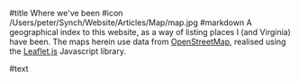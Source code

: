 #title Where we've been
#icon /Users/peter/Synch/Website/Articles/Map/map.jpg
#markdown
A geographical index to this website, as a way of listing places
I (and Virginia) have been. The maps herein use data from
[OpenStreetMap](https://www.openstreetmap.org/), realised using the
[Leaflet.js](https://leafletjs.com/) Javascript library.

#text
<script src="https://unpkg.com/leaflet@1.5.1/dist/leaflet.js"
          integrity="sha512-GffPMF3RvMeYyc1LWMHtK8EbPv0iNZ8/oTtHPx9/cc2ILxQ+u905qIwdpULaqDkyBKgOaB57QTMg7ztg8Jm2Og=="
          crossorigin=""></script>
<div id="map" class="map"></div>
<script>
    var map = L.map('map').setView([-5.214,-14.062],1);
    L.tileLayer( 'https://{s}.tile.openstreetmap.org/{z}/{x}/{y}.png', {
       attribution: '&copy; <a href="https://www.openstreetmap.org/copyright">OpenStreetMap</a> contributors',
       detectRetina:true
    }).addTo(map);
    var marker = L.marker( [35.3606255,138.7273634]).addTo( map);
  marker.bindPopup('<a href="../Diary/2013/japan_holiday/fuji_hakone.html">Mount&nbsp;Fuji</a>');
  var marker = L.marker( [35.2434489,139.0193538]).addTo( map);
  marker.bindPopup('<a href="../Diary/2013/japan_holiday/fuji_hakone.html">Owakudani</a>');
  var marker = L.marker( [35.2238473,138.9995576]).addTo( map);
  marker.bindPopup('<a href="../Diary/2013/japan_holiday/fuji_hakone.html">Hankone&nbsp;Pirate&nbsp;Cruise</a>');
  var marker = L.marker( [35.0019621,135.7593548]).addTo( map);
  marker.bindPopup('<a href="../Diary/2013/japan_holiday/fuji_hakone.html">Karasuma&nbsp;Kyoto&nbsp;Hotel</a>');
  var marker = L.marker( [35.630053,139.73349]).addTo( map);
  marker.bindPopup('<a href="../Diary/2013/japan_holiday/tokyo.html">Grand&nbsp;Prince&nbsp;Hotel&nbsp;New&nbsp;Takanawa</a> <a href="../Diary/2013/japan_holiday/japan_arrival.html">2</a>');
  var marker = L.marker( [34.215951,135.584843]).addTo( map);
  marker.bindPopup('<a href="../Diary/2013/japan_holiday/koyasan.html">Fukuchi-In</a>');
  var marker = L.marker( [35.0142299,135.748218]).addTo( map);
  marker.bindPopup('<a href="../Diary/2013/japan_holiday/kyoto_nara.html">Nijo&nbsp;Castle</a>');
  var marker = L.marker( [35.03937,135.7292431]).addTo( map);
  marker.bindPopup('<a href="../Diary/2013/japan_holiday/kyoto_nara.html">Kinkaku-ji</a>');
  var marker = L.marker( [35.0254135,135.7621246]).addTo( map);
  marker.bindPopup('<a href="../Diary/2013/japan_holiday/kyoto_nara.html">Kyoto&nbsp;Imperial&nbsp;Palace</a>');
  var marker = L.marker( [34.6913035,135.8377434]).addTo( map);
  marker.bindPopup('<a href="../Diary/2013/japan_holiday/kyoto_nara.html">Todaiji&nbsp;Temple</a>');
  var marker = L.marker( [34.6813804,135.8483856]).addTo( map);
  marker.bindPopup('<a href="../Diary/2013/japan_holiday/kyoto_nara.html">Kasuga&nbsp;Taisha&nbsp;Shrine</a>');
  var marker = L.marker( [35.0344943,135.7182634]).addTo( map);
  marker.bindPopup('<a href="../Diary/2013/japan_holiday/kyoto.html">Ryoanji</a>');
  var marker = L.marker( [35.0270213,135.7982058]).addTo( map);
  marker.bindPopup('<a href="../Diary/2013/japan_holiday/kyoto.html">Higashiyama&nbsp;Jisho-ji</a>');
  var marker = L.marker( [35.0268199,135.7953591]).addTo( map);
  marker.bindPopup('<a href="../Diary/2013/japan_holiday/kyoto.html">Philosophers&nbsp;Paths&nbsp;Path</a>');
  var marker = L.marker( [35.005008,135.7649016]).addTo( map);
  marker.bindPopup('<a href="../Diary/2013/japan_holiday/kyoto.html">Nishiki&nbsp;Market</a>');
  var marker = L.marker( [35.001658,135.7751316]).addTo( map);
  marker.bindPopup('<a href="../Diary/2013/japan_holiday/kyoto.html">Gion&nbsp;Corner</a>');
  var marker = L.marker( [36.752452,139.591189]).addTo( map);
  marker.bindPopup('<a href="../Diary/2013/japan_holiday/nikko.html">Tamozawa&nbsp;Imperial&nbsp;Villa</a>');
  var marker = L.marker( [36.738597,139.5037497]).addTo( map);
  marker.bindPopup('<a href="../Diary/2013/japan_holiday/nikko.html">Kegon&nbsp;waterfall</a>');
  var marker = L.marker( [36.7578036,139.5993576]).addTo( map);
  marker.bindPopup('<a href="../Diary/2013/japan_holiday/nikko.html">Toshugu&nbsp;shrine</a>');
  var marker = L.marker( [34.7070243,135.4972786]).addTo( map);
  marker.bindPopup('<a href="../Diary/2013/japan_holiday/osaka.html">New&nbsp;Hankyu&nbsp;Hotel&nbsp;Osaka</a>');
  var marker = L.marker( [34.6873333,135.5259555]).addTo( map);
  marker.bindPopup('<a href="../Diary/2013/japan_holiday/osaka.html">Osaka&nbsp;Castle</a>');
  var marker = L.marker( [34.6545182,135.4289645]).addTo( map);
  marker.bindPopup('<a href="../Diary/2013/japan_holiday/osaka.html">Osaka&nbsp;Aquarium&nbsp;Kaiyukan</a>');
  var marker = L.marker( [34.7052509,135.4903263]).addTo( map);
  marker.bindPopup('<a href="../Diary/2013/japan_holiday/osaka.html">Kuchu&nbsp;Teien&nbsp;Observatory</a>');
  var marker = L.marker( [35.6585805,139.7454329]).addTo( map);
  marker.bindPopup('<a href="../Diary/2013/japan_holiday/tokyo.html">Tokyo&nbsp;Tower</a>');
  var marker = L.marker( [35.6763976,139.6993259]).addTo( map);
  marker.bindPopup('<a href="../Diary/2013/japan_holiday/tokyo.html">Meiji&nbsp;Jingu</a>');
  var marker = L.marker( [35.696238,139.5704317]).addTo( map);
  marker.bindPopup('<a href="../Diary/2013/japan_holiday/tokyo.html">Ghibli&nbsp;Museum</a>');
  var marker = L.marker( [35.695306,139.7020539]).addTo( map);
  marker.bindPopup('<a href="../Diary/2020/New_Zealand/2_Godzilla_Hotel/index.html">Hotel&nbsp;Gracery&nbsp;Shinjuku</a>');
  var marker = L.marker( [35.6943187,139.7028432]).addTo( map);
  marker.bindPopup('<a href="../Diary/2020/New_Zealand/3_Robot_Restaurant/index.html">Robot&nbsp;Restaurant</a>');
  var marker = L.marker( [35.6851763,139.7100517]).addTo( map);
  marker.bindPopup('<a href="../Diary/2020/New_Zealand/4_Teahouses_and_Go/index.html">Shinjuku&nbsp;Gyoen&nbsp;National&nbsp;Garden</a>');
  var marker = L.marker( [35.6858152,139.7071145]).addTo( map);
  marker.bindPopup('<a href="../Diary/2020/New_Zealand/4_Teahouses_and_Go/index.html">Rakuu-tei&nbsp;Tea&nbsp;House</a>');
  var marker = L.marker( [35.6904054,139.7364548]).addTo( map);
  marker.bindPopup('<a href="../Diary/2020/New_Zealand/4_Teahouses_and_Go/index.html">Nihon&nbsp;Ki-in&nbsp;Tokyo&nbsp;HQ</a>');
  var marker = L.marker( [35.6720749,139.7644904]).addTo( map);
  marker.bindPopup('<a href="../Diary/2020/New_Zealand/4_Teahouses_and_Go/index.html">Tempura&nbsp;Abe&nbsp;Honten</a>');
  var marker = L.marker( [35.673596,139.7634519]).addTo( map);
  marker.bindPopup('<a href="../Diary/2020/New_Zealand/5_Drum_Tao/index.html">Alternative&nbsp;Theatre</a>');
  var marker = L.marker( [35.6691492,139.706113]).addTo( map);
  marker.bindPopup('<a href="../Diary/2020/New_Zealand/6_Kawaii_Monster_Cafe/index.html">Kawaii&nbsp;Monster&nbsp;Cafe</a>');
  var marker = L.marker( [35.7719867,140.3928501]).addTo( map);
  marker.bindPopup('<a href="../Diary/2013/japan_holiday/japan_arrival.html">Narita&nbsp;International&nbsp;Airport</a> <a href="../Diary/2020/New_Zealand/7_Sleepless_to_New_Zealand/index.html">2</a>');
  var marker = L.marker( [1.2948829,103.8544791]).addTo( map);
  marker.bindPopup('<a href="../Diary/2002/singapore/index.html">Raffles&nbsp;Hotel</a>');
  var marker = L.marker( [1.2858085,103.8460908]).addTo( map);
  marker.bindPopup('<a href="../Diary/2020/New_Zealand/12_Singapore_and_home/index.html">ParkRoyal&nbsp;on&nbsp;Pickering</a>');
  var marker = L.marker( [1.2815683,103.8636132]).addTo( map);
  marker.bindPopup('<a href="../Diary/2020/New_Zealand/12_Singapore_and_home/index.html">Gardens&nbsp;by&nbsp;the&nbsp;Bay</a>');
  var marker = L.marker( [-44.9416876,168.8358624]).addTo( map);
  marker.bindPopup('<a href="../Diary/2006/new_zealand/wanaka/index.html">Arrowtown</a>');
  var marker = L.marker( [-44.9923868,168.938739]).addTo( map);
  marker.bindPopup('<a href="../Diary/2006/new_zealand/fox_glacier/index.html">Cardrona&nbsp;Pass</a>');
  var marker = L.marker( [-44.8959434,168.0807425]).addTo( map);
  marker.bindPopup('<a href="../Diary/2006/new_zealand/te_anau/index.html">Cascade&nbsp;Creek</a>');
  var marker = L.marker( [-46.6614691,169.1081446]).addTo( map);
  marker.bindPopup('<a href="../Diary/2006/new_zealand/invercargill/index.html">Curio&nbsp;Bay</a>');
  var marker = L.marker( [-45.8787605,170.5027976]).addTo( map);
  marker.bindPopup('<a href="../Diary/2006/new_zealand/dunedin/index.html">Dunedin</a>');
  var marker = L.marker( [-43.4644799,170.0175878]).addTo( map);
  marker.bindPopup('<a href="../Diary/2006/new_zealand/fox_glacier/index.html">Fox&nbsp;Glacier</a>');
  var marker = L.marker( [-43.3873293,170.1832884]).addTo( map);
  marker.bindPopup('<a href="../Diary/2006/new_zealand/punakaiki/index.html">Franz&nbsp;Josef&nbsp;Glacier</a>');
  var marker = L.marker( [-44.1,169.35]).addTo( map);
  marker.bindPopup('<a href="../Diary/2006/new_zealand/fox_glacier/index.html">Haast&nbsp;Pass</a>');
  var marker = L.marker( [-43.715752,169.225502]).addTo( map);
  marker.bindPopup('<a href="../Diary/2006/new_zealand/fox_glacier/index.html">Knights&nbsp;Point</a>');
  var marker = L.marker( [-43.2300399,171.7159871]).addTo( map);
  marker.bindPopup('<a href="../Diary/2006/new_zealand/christchurch/index.html">Kura&nbsp;Tawhiti</a>');
  var marker = L.marker( [-37.8108803,175.7764607]).addTo( map);
  marker.bindPopup('<a href="../Diary/2006/new_zealand/matamata/index.html">Matamata</a>');
  var marker = L.marker( [-44.6414024,167.8973801]).addTo( map);
  marker.bindPopup('<a href="../Diary/2006/new_zealand/te_anau/index.html">Milford&nbsp;Sound</a>');
  var marker = L.marker( [-44.8172888,167.7847842]).addTo( map);
  marker.bindPopup('<a href="../Diary/2006/new_zealand/te_anau/index.html">Mirror&nbsp;Lake</a>');
  var marker = L.marker( [-36.8812605,174.7493313]).addTo( map);
  marker.bindPopup('<a href="../Diary/2006/new_zealand/auckland/index.html">Mount&nbsp;Eden&nbsp;Auckland</a>');
  var marker = L.marker( [-36.8327358,174.4243151]).addTo( map);
  marker.bindPopup('<a href="../Diary/2006/new_zealand/auckland_again/index.html">Muriwai&nbsp;Gannet&nbsp;Colony</a>');
  var marker = L.marker( [-46.4452711,169.8092228]).addTo( map);
  marker.bindPopup('<a href="../Diary/2006/new_zealand/invercargill/index.html">Nugget&nbsp;Point</a>');
  var marker = L.marker( [-45.8666667,170.6666667]).addTo( map);
  marker.bindPopup('<a href="../Diary/2006/new_zealand/dunedin/index.html">Otago&nbsp;Peninsula</a>');
  var marker = L.marker( [-46.6491468,169.1171787]).addTo( map);
  marker.bindPopup('<a href="../Diary/2006/new_zealand/invercargill/index.html">Porpoise&nbsp;Bay</a>');
  var marker = L.marker( [-42.1084146,171.3363126]).addTo( map);
  marker.bindPopup('<a href="../Diary/2006/new_zealand/punakaiki/index.html">Punakaiki</a>');
  var marker = L.marker( [-44.696992,169.161698]).addTo( map);
  marker.bindPopup('<a href="../Diary/2006/new_zealand/wanaka/index.html">Puzzling&nbsp;World</a>');
  var marker = L.marker( [-43.7594038,169.1494901]).addTo( map);
  marker.bindPopup('<a href="../Diary/2006/new_zealand/fox_glacier/index.html">Ship&nbsp;Creek</a>');
  var marker = L.marker( [-46.9580693,167.8078432]).addTo( map);
  marker.bindPopup('<a href="../Diary/2006/new_zealand/stewart_island/index.html">Stewart&nbsp;Island</a>');
  var marker = L.marker( [-45.7828398,170.7332869]).addTo( map);
  marker.bindPopup('<a href="../Diary/2006/new_zealand/dunedin/index.html">Taiaroa&nbsp;Head</a>');
  var marker = L.marker( [-46.5849372,169.4188534]).addTo( map);
  marker.bindPopup('<a href="../Diary/2006/new_zealand/invercargill/index.html">Tautuku&nbsp;Estuary</a>');
  var marker = L.marker( [-44.7214297,167.9508305]).addTo( map);
  marker.bindPopup('<a href="../Diary/2006/new_zealand/te_anau/index.html">The&nbsp;Chasm</a>');
  var marker = L.marker( [-46.9318318,168.1253399]).addTo( map);
  marker.bindPopup('<a href="../Diary/2006/new_zealand/stewart_island/index.html">Ulva&nbsp;Island</a>');
  var marker = L.marker( [-38.2615305,175.1145451]).addTo( map);
  marker.bindPopup('<a href="../Diary/2006/new_zealand/waitomo/index.html">Waitomo</a>');
  var marker = L.marker( [-36.6012403,174.8893617]).addTo( map);
  marker.bindPopup('<a href="../Diary/2010/new_zealand/tiritiri_matangi/index.html">Tiritiri&nbsp;Matangi&nbsp;Island</a>');
  var marker = L.marker( [-39.0660659,175.6668381]).addTo( map);
  marker.bindPopup('<a href="../Diary/2010/new_zealand/tongariro/index.html">Tongariro&nbsp;Alpine&nbsp;Crossing</a>');
  var marker = L.marker( [-39.1673353,175.4807568]).addTo( map);
  marker.bindPopup('<a href="../Diary/2010/new_zealand/tongariro/index.html">Discovery&nbsp;Lodge&nbsp;Tongariro</a>');
  var marker = L.marker( [-38.285254,176.386259]).addTo( map);
  marker.bindPopup('<a href="../Diary/2010/new_zealand/rotorua/index.html">Waimangu&nbsp;Volcanic&nbsp;Valley</a>');
  var marker = L.marker( [-37.522567,177.1796793]).addTo( map);
  marker.bindPopup('<a href="../Diary/2010/new_zealand/white_island/index.html">White&nbsp;Island</a>');
  var marker = L.marker( [-37.9497833,177.0019723]).addTo( map);
  marker.bindPopup('<a href="../Diary/2010/new_zealand/white_island/index.html">White&nbsp;Island&nbsp;Rendezvous&nbsp;Motel</a>');
  var marker = L.marker( [-36.8287083,175.7906293]).addTo( map);
  marker.bindPopup('<a href="../Diary/2010/new_zealand/coromandel/index.html">Cathedral&nbsp;Cove</a>');
  var marker = L.marker( [-37.90852,175.329699]).addTo( map);
  marker.bindPopup('<a href="../Diary/2020/New_Zealand/8_Going_to_the_glow_worms/index.html">Tree&nbsp;Church</a>');
  var marker = L.marker( [-38.260783,175.1035985]).addTo( map);
  marker.bindPopup('<a href="../Diary/2020/New_Zealand/8_Going_to_the_glow_worms/index.html">Waitomo&nbsp;Glowworm&nbsp;Caves</a>');
  var marker = L.marker( [-38.2680529,175.0785166]).addTo( map);
  marker.bindPopup('<a href="../Diary/2020/New_Zealand/8_Going_to_the_glow_worms/index.html">Ruakuri&nbsp;Cave</a>');
  var marker = L.marker( [-38.260658,175.110435]).addTo( map);
  marker.bindPopup('<a href="../Diary/2020/New_Zealand/8_Going_to_the_glow_worms/index.html">Waitomo&nbsp;Caves&nbsp;Guest&nbsp;Lodge</a>');
  var marker = L.marker( [-38.260398,175.110483]).addTo( map);
  marker.bindPopup('<a href="../Diary/2020/New_Zealand/8_Going_to_the_glow_worms/index.html">HUHU&nbsp;Cafe</a>');
  var marker = L.marker( [-37.8720905,175.6829096]).addTo( map);
  marker.bindPopup('<a href="../Diary/2020/New_Zealand/9_Hobbiton/index.html">Shires&nbsp;Rests&nbsp;Rest</a>');
  var marker = L.marker( [-37.8577046,175.6807567]).addTo( map);
  marker.bindPopup('<a href="../Diary/2020/New_Zealand/9_Hobbiton/index.html">Hobbiton&nbsp;Village</a>');
  var marker = L.marker( [-38.133542,176.250697]).addTo( map);
  marker.bindPopup('<a href="../Diary/2020/New_Zealand/10_Rotorua/index.html">Regent&nbsp;of&nbsp;Rotorua</a>');
  var marker = L.marker( [-38.163513,176.250529]).addTo( map);
  marker.bindPopup('<a href="../Diary/2006/new_zealand/waitomo/index.html">Te&nbsp;Puia</a> <a href="../Diary/2020/New_Zealand/10_Rotorua/index.html">2</a>');
  var marker = L.marker( [-38.358256,176.3689844]).addTo( map);
  marker.bindPopup('<a href="../Diary/2020/New_Zealand/10_Rotorua/index.html">Wai-O-Tapu</a>');
  var marker = L.marker( [-41.2794019,174.7746699]).addTo( map);
  marker.bindPopup('<a href="../Diary/2020/New_Zealand/11_Wellington/index.html">Bolton&nbsp;Hotel&nbsp;Wellington</a>');
  var marker = L.marker( [-41.305862,174.8234761]).addTo( map);
  marker.bindPopup('<a href="../Diary/2020/New_Zealand/11_Wellington/index.html">Weta&nbsp;Workshop</a>');
  var marker = L.marker( [-41.2901575,174.7534936]).addTo( map);
  marker.bindPopup('<a href="../Diary/2020/New_Zealand/11_Wellington/index.html">ZEALANDIA&nbsp;Ecosanctuary</a>');
  var marker = L.marker( [-41.2823079,174.7674514]).addTo( map);
  marker.bindPopup('<a href="../Diary/2020/New_Zealand/11_Wellington/index.html">Wellington&nbsp;Botanic&nbsp;Garden</a>');
  var marker = L.marker( [-41.2904563,174.7820894]).addTo( map);
  marker.bindPopup('<a href="../Diary/2020/New_Zealand/11_Wellington/index.html">Museum&nbsp;of&nbsp;New&nbsp;Zealand&nbsp;Te&nbsp;Papa&nbsp;Tongarewa</a>');
  var marker = L.marker( [-36.9079483,174.6860723]).addTo( map);
  marker.bindPopup('<a href="../Diary/2020/New_Zealand/7_Sleepless_to_New_Zealand/index.html">LynnMall</a>');
  var marker = L.marker( [-36.9468718,174.6066123]).addTo( map);
  marker.bindPopup('<a href="../Diary/2020/New_Zealand/7_Sleepless_to_New_Zealand/index.html">Arataki&nbsp;Visitor&nbsp;Centre</a>');
  var marker = L.marker( [-36.9879115,174.4730589]).addTo( map);
  marker.bindPopup('<a href="../Diary/2020/New_Zealand/7_Sleepless_to_New_Zealand/index.html">Karekare&nbsp;Beach</a>');
  var marker = L.marker( [-36.7328052,174.7535809]).addTo( map);
  marker.bindPopup('<a href="../Diary/2020/New_Zealand/7_Sleepless_to_New_Zealand/index.html">Murrays&nbsp;Bay&nbsp;Beach</a>');
  var marker = L.marker( [-36.9128568,174.7151695]).addTo( map);
  marker.bindPopup('<a href="../Diary/2020/New_Zealand/7_Sleepless_to_New_Zealand/index.html">Blockhouse&nbsp;Bay&nbsp;Community&nbsp;Church</a>');
  var marker = L.marker( [28.385233,-81.563874]).addTo( map);
  marker.bindPopup('<a href="../Diary/2001/Florida/index.html">Disneyworld</a>');
  var marker = L.marker( [37.6359544,-112.8450248]).addTo( map);
  marker.bindPopup('<a href="../Diary/2001/Utah/index.html">Cedar&nbsp;Breaks</a>');
  var marker = L.marker( [37.2982022,-113.0263005]).addTo( map);
  marker.bindPopup('<a href="../Diary/2001/Utah/index.html">Zion&nbsp;National&nbsp;Park</a>');
  var marker = L.marker( [37.5930377,-112.1870895]).addTo( map);
  marker.bindPopup('<a href="../Diary/2001/Utah/index.html">Bryce&nbsp;Canyon</a>');
  var marker = L.marker( [35.661273,128.960278]).addTo( map);
  marker.bindPopup('<a href="../Diary/2016/Korea/busan.html">Unmunsa</a>');
  var marker = L.marker( [35.0967055,129.0304885]).addTo( map);
  marker.bindPopup('<a href="../Diary/2016/Korea/busan.html">Jagalchi&nbsp;Market</a>');
  var marker = L.marker( [35.1012187,129.032321]).addTo( map);
  marker.bindPopup('<a href="../Diary/2016/Korea/busan.html">Busan&nbsp;Tower</a>');
  var marker = L.marker( [35.1569665,129.0560965]).addTo( map);
  marker.bindPopup('<a href="../Diary/2016/Korea/busan.html">Lotte&nbsp;Department&nbsp;Store&nbsp;Busan</a>');
  var marker = L.marker( [37.2584488,127.1170034]).addTo( map);
  marker.bindPopup('<a href="../Diary/2016/Korea/daegu.html">Korean&nbsp;Folk&nbsp;Village</a>');
  var marker = L.marker( [36.51715,127.816779]).addTo( map);
  marker.bindPopup('<a href="../Diary/2016/Korea/daegu.html">Songnisan&nbsp;National&nbsp;Park</a>');
  var marker = L.marker( [35.8577179,128.6253193]).addTo( map);
  marker.bindPopup('<a href="../Diary/2016/Korea/daegu.html">Daegu&nbsp;Grand&nbsp;Hotel</a>');
  var marker = L.marker( [37.3613089,126.9388145]).addTo( map);
  marker.bindPopup('<a href="../Diary/2016/Korea/gunpo.html">Sanbon-ro</a>');
  var marker = L.marker( [35.8346828,129.2190631]).addTo( map);
  marker.bindPopup('<a href="../Diary/2016/Korea/gyeongju1.html">Cheomseongdae</a>');
  var marker = L.marker( [35.8387356,129.2103867]).addTo( map);
  marker.bindPopup('<a href="../Diary/2016/Korea/gyeongju1.html">Cheonmachong</a>');
  var marker = L.marker( [35.7900971,129.3320924]).addTo( map);
  marker.bindPopup('<a href="../Diary/2016/Korea/gyeongju1.html">Bulguksa</a>');
  var marker = L.marker( [35.8446642,129.285081]).addTo( map);
  marker.bindPopup('<a href="../Diary/2016/Korea/gyeongju1.html">Commodore&nbsp;Hotel&nbsp;Gyeongju</a>');
  var marker = L.marker( [35.8293965,129.2279056]).addTo( map);
  marker.bindPopup('<a href="../Diary/2016/Korea/gyeongju1.html">Gyeongju&nbsp;National&nbsp;Museum</a>');
  var marker = L.marker( [35.7950858,129.3496981]).addTo( map);
  marker.bindPopup('<a href="../Diary/2016/Korea/gyeongju2.html">Seokguram</a>');
  var marker = L.marker( [35.4912073,129.4453872]).addTo( map);
  marker.bindPopup('<a href="../Diary/2016/Korea/gyeongju2.html">Daewang-Am</a>');
  var marker = L.marker( [35.985168,129.5577999]).addTo( map);
  marker.bindPopup('<a href="../Diary/2016/Korea/gyeongju2.html">Guryongpo</a>');
  var marker = L.marker( [36.0767825,129.5677374]).addTo( map);
  marker.bindPopup('<a href="../Diary/2016/Korea/gyeongju2.html">Homigot&nbsp;Sunrise&nbsp;Square</a>');
  var marker = L.marker( [35.845475,129.2163083]).addTo( map);
  marker.bindPopup('<a href="../Diary/2016/Korea/gyeongju2.html">Gyeongju&nbsp;Seongdong&nbsp;Market</a>');
  var marker = L.marker( [37.5730642,126.9833239]).addTo( map);
  marker.bindPopup('<a href="../Diary/2016/Korea/seoul1.html">Aventree&nbsp;Hotel</a>');
  var marker = L.marker( [37.5238506,126.9804702]).addTo( map);
  marker.bindPopup('<a href="../Diary/2016/Korea/seoul2.html">National&nbsp;Museum&nbsp;of&nbsp;Korea</a>');
  var marker = L.marker( [37.5511694,126.9882266]).addTo( map);
  marker.bindPopup('<a href="../Diary/2016/Korea/seoul2.html">Seoul&nbsp;Tower</a>');
  var marker = L.marker( [37.5793982,126.9910617]).addTo( map);
  marker.bindPopup('<a href="../Diary/2016/Korea/seoul2.html">Changdeokgung&nbsp;Palace</a>');
  var marker = L.marker( [37.5701527,126.9993404]).addTo( map);
  marker.bindPopup('<a href="../Diary/2016/Korea/seoul2.html">Gwangjang&nbsp;Market</a>');
  var marker = L.marker( [37.5707717,126.9835203]).addTo( map);
  marker.bindPopup('<a href="../Diary/2016/Korea/seoul2.html">Jongno&nbsp;Tower</a>');
  var marker = L.marker( [1.373333,32.2902750000001]).addTo( map);
  marker.bindPopup('<a href="../Diary/2005/uganda/index.html">Uganda</a>');
  var marker = L.marker( [57.6486111,10.4066667]).addTo( map);
  marker.bindPopup('<a href="../Diary/2003/Denmark/index.html">R&aring;jberg&nbsp;Mile</a>');
  var marker = L.marker( [57.7387651,10.6337889]).addTo( map);
  marker.bindPopup('<a href="../Diary/2003/Denmark/index.html">Skagen&nbsp;Peninsula</a>');
  var marker = L.marker( [57.078249,9.91007289999993]).addTo( map);
  marker.bindPopup('<a href="../Diary/2003/Denmark/index.html">Lindholm&nbsp;H&oslash;je</a>');
  var marker = L.marker( [58.9716156,5.72625389999996]).addTo( map);
  marker.bindPopup('<a href="../Diary/2007/Norway/stavanger.html">Gamle&nbsp;Stavanger</a>');
  var marker = L.marker( [60.8607716,7.11178489999998]).addTo( map);
  marker.bindPopup('<a href="../Diary/2007/Norway/flam.html">Flam</a>');
  var marker = L.marker( [61.6660182,6.89020159999995]).addTo( map);
  marker.bindPopup('<a href="../Diary/2007/Norway/olden.html">Briksdal&nbsp;Glacier</a>');
  var marker = L.marker( [60.319625,5.32944699999996]).addTo( map);
  marker.bindPopup('<a href="../Diary/2007/Norway/bergen.html">Troldhaugen</a>');
  var marker = L.marker( [60.7435346,7.12986550000005]).addTo( map);
  marker.bindPopup('<a href="../Diary/2007/Norway/flam.html">Vatnahalsen</a>');
  var marker = L.marker( [55.6736841,12.5681471]).addTo( map);
  marker.bindPopup('<a href="../Diary/2011/black_watch/copenhagen.html">Tivoli&nbsp;Gardens</a>');
  var marker = L.marker( [55.69286,12.5992828]).addTo( map);
  marker.bindPopup('<a href="../Diary/2017/Baltics/copenhagen.html">The&nbsp;Little&nbsp;Mermaid</a> <a href="../Diary/2011/black_watch/copenhagen.html">2</a>');
  var marker = L.marker( [59.3280233,18.0913964]).addTo( map);
  marker.bindPopup('<a href="../Diary/2011/black_watch/copenhagen.html">Vasa&nbsp;Museum</a> <a href="../Diary/2011/black_watch/stockholm.html">2</a>');
  var marker = L.marker( [62.4899605,5.96737389999998]).addTo( map);
  marker.bindPopup('<a href="../Diary/2015/Eclipse/alesund.html">Alnes&nbsp;Fyr</a>');
  var marker = L.marker( [62.4986567,6.05023970000002]).addTo( map);
  marker.bindPopup('<a href="../Diary/2015/Eclipse/alesund.html">Giske&nbsp;Church</a>');
  var marker = L.marker( [62.4722284,6.1494821]).addTo( map);
  marker.bindPopup('<a href="../Diary/2015/Eclipse/alesund.html">Alesund</a>');
  var marker = L.marker( [69.8652318,23.3179907]).addTo( map);
  marker.bindPopup('<a href="../Diary/2015/Eclipse/alta.html">Sorrisniva&nbsp;Igloo&nbsp;Hotel</a>');
  var marker = L.marker( [69.9651409,23.2669722000001]).addTo( map);
  marker.bindPopup('<a href="../Diary/2015/Eclipse/alta.html">Northern&nbsp;Lights&nbsp;Cathedral</a>');
  var marker = L.marker( [68.1171948,13.5603599]).addTo( map);
  marker.bindPopup('<a href="../Diary/2015/Eclipse/leknes.html">Buksnes&nbsp;church</a>');
  var marker = L.marker( [68.2444321,13.7555695]).addTo( map);
  marker.bindPopup('<a href="../Diary/2015/Eclipse/leknes.html">Lofotr&nbsp;Viking&nbsp;Museum</a>');
  var marker = L.marker( [62.1069704,-6.72048040000004]).addTo( map);
  marker.bindPopup('<a href="../Diary/2015/Eclipse/runavik.html">Runavik</a>');
  var marker = L.marker( [69.6492047,18.9553238999999]).addTo( map);
  marker.bindPopup('<a href="../Diary/2015/Eclipse/tromso.html">Tromso</a>');
  var marker = L.marker( [69.6480287,18.9874922]).addTo( map);
  marker.bindPopup('<a href="../Diary/2015/Eclipse/tromso.html">Arctic&nbsp;Cathedral</a>');
  var marker = L.marker( [55.9349652,12.3012724]).addTo( map);
  marker.bindPopup('<a href="../Diary/2017/Baltics/copenhagen.html">Frederiksborg&nbsp;Castle</a>');
  var marker = L.marker( [56.0390142,12.6211552]).addTo( map);
  marker.bindPopup('<a href="../Diary/2017/Baltics/copenhagen.html">Kronborg</a>');
  var marker = L.marker( [57.242532,10.335428]).addTo( map);
  marker.bindPopup('<a href="../Diary/2017/Baltics/skagen.html">Voergaard&nbsp;Slot</a>');
  var marker = L.marker( [57.7136405,10.550614]).addTo( map);
  marker.bindPopup('<a href="../Diary/2017/Baltics/skagen.html">Den&nbsp;Tilsandede&nbsp;Kirke</a>');
  var marker = L.marker( [59.324893,18.0965639]).addTo( map);
  marker.bindPopup('<a href="../Diary/2017/Baltics/stockholm.html">ABBA&nbsp;The&nbsp;Museum</a>');
  var marker = L.marker( [65.6409144,-16.809311]).addTo( map);
  marker.bindPopup('<a href="../Diary/2019/Iceland/iceland/index.html">Hverir</a>');
  var marker = L.marker( [65.6030357,-16.9291591]).addTo( map);
  marker.bindPopup('<a href="../Diary/2019/Iceland/iceland/index.html">Dimmuborgir</a>');
  var marker = L.marker( [65.6827782,-17.5501918]).addTo( map);
  marker.bindPopup('<a href="../Diary/2019/Iceland/iceland/index.html">Godafoss</a>');
  var marker = L.marker( [64.1417149,-21.926637]).addTo( map);
  marker.bindPopup('<a href="../Diary/2019/Iceland/iceland/index.html">Hallgrims&nbsp;Churchs&nbsp;Church</a>');
  var marker = L.marker( [64.0372869,-21.401011]).addTo( map);
  marker.bindPopup('<a href="../Diary/2019/Iceland/iceland/index.html">Hellisheidi</a>');
  var marker = L.marker( [64.2559785,-21.1310156]).addTo( map);
  marker.bindPopup('<a href="../Diary/2019/Iceland/iceland/index.html">Thingvellir&nbsp;Visitor&nbsp;Center</a>');
  var marker = L.marker( [61.8350282,6.80655560000002]).addTo( map);
  marker.bindPopup('<a href="../Diary/2007/Norway/olden.html">Olden</a> <a href="../Diary/2019/Iceland/norway/index.html">2</a>');
  var marker = L.marker( [62.5674461,7.68722000000002]).addTo( map);
  marker.bindPopup('<a href="../Diary/2019/Iceland/norway/index.html">Andalsnes</a>');
  var marker = L.marker( [52.25889,1.62671499999999]).addTo( map);
  marker.bindPopup('<a href="../Diary/2004/christmas/index.html">Dunwich&nbsp;Heath</a>');
  var marker = L.marker( [52.0944505,1.3407962]).addTo( map);
  marker.bindPopup('<a href="../Diary/2004/christmas/index.html">Sutton&nbsp;Hoo</a>');
  var marker = L.marker( [52.4227875,-1.56006709999997]).addTo( map);
  marker.bindPopup('<a href="../Diary/2007/Coventry/index.html">Allesley&nbsp;Hotel</a> <a href="../Diary/2004/coventry/index.html">2</a>');
  var marker = L.marker( [50.768035,0.290472000000022]).addTo( map);
  marker.bindPopup('<a href="../Diary/2004/eastbourne/index.html">Eastbourne</a>');
  var marker = L.marker( [50.8702576,0.3456218]).addTo( map);
  marker.bindPopup('<a href="../Diary/2004/eastbourne/index.html">Herstmonceux&nbsp;Observatory</a>');
  var marker = L.marker( [51.6442753,0.050617099999954]).addTo( map);
  marker.bindPopup('<a href="../Diary/2004/wedding/index.html">Loughton&nbsp;Baptist&nbsp;Church</a>');
  var marker = L.marker( [51.3318849,0.0287677000000031]).addTo( map);
  marker.bindPopup('<a href="../Diary/2005/biggin_hill/index.html">Biggin&nbsp;Hill</a>');
  var marker = L.marker( [52.826846,0.65781579999998]).addTo( map);
  marker.bindPopup('<a href="../Diary/2005/houghton_hall/index.html">Houghton&nbsp;Hall</a>');
  var marker = L.marker( [51.2797971,1.08279979999998]).addTo( map);
  marker.bindPopup('<a href="../Diary/2005/kent/index.html">Canterbury&nbsp;Cathedral</a>');
  var marker = L.marker( [51.2489896,0.630464899999993]).addTo( map);
  marker.bindPopup('<a href="../Diary/2005/kent/index.html">Leeds&nbsp;Castle</a>');
  var marker = L.marker( [51.128771,1.32339100000002]).addTo( map);
  marker.bindPopup('<a href="../Diary/2005/kent/index.html">Dover&nbsp;Castle</a>');
  var marker = L.marker( [51.1344689,1.35730280000007]).addTo( map);
  marker.bindPopup('<a href="../Diary/2005/kent/index.html">White&nbsp;Cliffs&nbsp;of&nbsp;Dover</a>');
  var marker = L.marker( [52.8296856,0.512488899999994]).addTo( map);
  marker.bindPopup('<a href="../Diary/2005/north_norfolk/index.html">Sandringham</a>');
  var marker = L.marker( [52.8710396,0.94048650000002]).addTo( map);
  marker.bindPopup('<a href="../Diary/2013/thursford.html">Thursford&nbsp;Collection</a> <a href="../Diary/2014/Thursford/index.html">2</a> <a href="../Diary/2012/thursford/index.html">3</a> <a href="../Diary/2018/Thursford/index.html">4</a> <a href="../Diary/2016/Thursford/index.html">5</a> <a href="../Diary/2005/north_norfolk/index.html">6</a>');
  var marker = L.marker( [52.811731,1.23164700000007]).addTo( map);
  marker.bindPopup('<a href="../Diary/2005/north_norfolk/index.html">Blickling&nbsp;Estate</a>');
  var marker = L.marker( [52.949851,0.803676999999993]).addTo( map);
  marker.bindPopup('<a href="../Diary/2005/north_norfolk/index.html">Holkham&nbsp;Hall</a>');
  var marker = L.marker( [52.9144158,1.27724820000003]).addTo( map);
  marker.bindPopup('<a href="../Diary/2005/north_norfolk/index.html">Felbrigg&nbsp;Hall</a>');
  var marker = L.marker( [52.8959389,0.875399099999981]).addTo( map);
  marker.bindPopup('<a href="../Diary/2005/north_norfolk/index.html">Little&nbsp;Walsingham</a>');
  var marker = L.marker( [52.9666526,0.961510299999986]).addTo( map);
  marker.bindPopup('<a href="../Diary/2005/north_norfolk/index.html">Blakeney&nbsp;Point</a>');
  var marker = L.marker( [52.742053,0.409890000000019]).addTo( map);
  marker.bindPopup('<a href="../Diary/2005/north_norfolk/index.html">Caithness&nbsp;Crystal&nbsp;Kings&nbsp;Lynn</a>');
  var marker = L.marker( [51.4638338,-0.650027499999965]).addTo( map);
  marker.bindPopup('<a href="../Diary/2005/windsor/index.html">Legoland&nbsp;Windsor</a>');
  var marker = L.marker( [51.483894,-0.604402700000037]).addTo( map);
  marker.bindPopup('<a href="../Diary/2005/windsor/index.html">Windsor&nbsp;Castle</a>');
  var marker = L.marker( [51.4261436,-0.595096499999954]).addTo( map);
  marker.bindPopup('<a href="../Diary/2005/windsor/index.html">The&nbsp;Savill&nbsp;Garden</a>');
  var marker = L.marker( [50.750372,-1.26943099999994]).addTo( map);
  marker.bindPopup('<a href="../Diary/2006/isle_of_wight/index.html">Osborne&nbsp;House</a>');
  var marker = L.marker( [50.65246,-1.42704800000001]).addTo( map);
  marker.bindPopup('<a href="../Diary/2006/isle_of_wight/index.html">Mottistone&nbsp;Manor</a>');
  var marker = L.marker( [50.6626024,-1.58983950000004]).addTo( map);
  marker.bindPopup('<a href="../Diary/2006/isle_of_wight/index.html">The&nbsp;Needles</a>');
  var marker = L.marker( [50.5895122,-1.22664810000003]).addTo( map);
  marker.bindPopup('<a href="../Diary/2006/isle_of_wight/index.html">Ventnor&nbsp;Botanic&nbsp;Garden</a>');
  var marker = L.marker( [50.6730117,-1.15274539999996]).addTo( map);
  marker.bindPopup('<a href="../Diary/2006/isle_of_wight/index.html">Brading&nbsp;Roman&nbsp;Villa</a>');
  var marker = L.marker( [50.659197,-1.14275900000007]).addTo( map);
  marker.bindPopup('<a href="../Diary/2006/isle_of_wight/index.html">Dinosaur&nbsp;Isle</a>');
  var marker = L.marker( [50.7105509,-1.14075790000004]).addTo( map);
  marker.bindPopup('<a href="../Diary/2006/isle_of_wight/index.html">Waltzing&nbsp;Waters</a>');
  var marker = L.marker( [52.254867,0.103711999999973]).addTo( map);
  marker.bindPopup('<a href="../Diary/2014/walk_to_work/index.html">Histon</a> <a href="../Diary/2007/Sculptures/index.html">2</a>');
  var marker = L.marker( [52.5238629,-0.39647089999994]).addTo( map);
  marker.bindPopup('<a href="../Diary/2008/elton_hall/index.html">Elton&nbsp;Hall</a>');
  var marker = L.marker( [51.7999835,-2.55191690000004]).addTo( map);
  marker.bindPopup('<a href="../Diary/2008/gloucestershire/index.html">Forest&nbsp;of&nbsp;Dean</a>');
  var marker = L.marker( [51.8463095,-2.64627940000003]).addTo( map);
  marker.bindPopup('<a href="../Diary/2008/gloucestershire/index.html">Symonds&nbsp;Yat</a>');
  var marker = L.marker( [51.771064,-2.614327]).addTo( map);
  marker.bindPopup('<a href="../Diary/2008/gloucestershire/index.html">Clearwell&nbsp;Caves</a>');
  var marker = L.marker( [51.8270628,-3.10269010000002]).addTo( map);
  marker.bindPopup('<a href="../Diary/2008/gloucestershire/index.html">Monmouth&nbsp;and&nbsp;Brecon&nbsp;canal</a>');
  var marker = L.marker( [52.6221139,1.30915329999993]).addTo( map);
  marker.bindPopup('<a href="../Diary/2008/norwich/index.html">Carrow&nbsp;Road</a>');
  var marker = L.marker( [52.6287796,1.29631900000004]).addTo( map);
  marker.bindPopup('<a href="../Diary/2008/norwich/index.html">Norwich&nbsp;Castle</a>');
  var marker = L.marker( [52.6301269,1.29514549999999]).addTo( map);
  marker.bindPopup('<a href="../Diary/2008/norwich/index.html">Bridewell&nbsp;Museum</a>');
  var marker = L.marker( [52.6307068,1.29248080000002]).addTo( map);
  marker.bindPopup('<a href="../Diary/2008/norwich/index.html">Strangers&nbsp;Hall&nbsp;Hall</a>');
  var marker = L.marker( [52.6318974,1.30118259999995]).addTo( map);
  marker.bindPopup('<a href="../Diary/2008/norwich/index.html">Norwich&nbsp;Cathedral</a>');
  var marker = L.marker( [52.63112,1.29571169999997]).addTo( map);
  marker.bindPopup('<a href="../Diary/2008/norwich/index.html">St.&nbsp;Andrews&nbsp;Hall&nbsp;Norwich</a>');
  var marker = L.marker( [52.4443634,1.43344769999999]).addTo( map);
  marker.bindPopup('<a href="../Diary/2008/quiet_waters/index.html">Quiet&nbsp;Waters</a>');
  var marker = L.marker( [52.2365077,0.244010300000014]).addTo( map);
  marker.bindPopup('<a href="../Diary/2013/snowdrops_again/index.html">Anglesey&nbsp;Abbey</a> <a href="../Diary/2014/dad_90th/index.html">2</a> <a href="../Diary/2015/Snowdrops/index.html">3</a> <a href="../Diary/2008/snowdrops/index.html">4</a> <a href="../Diary/2010/snowdrops/index.html">5</a> <a href="../Diary/2019/Snowdrops/index.html">6</a> <a href="../Diary/2018/Snowdrops/index.html">7</a> <a href="../Diary/2011/snowdrops/index.html">8</a>');
  var marker = L.marker( [51.848186,1.26773600000001]).addTo( map);
  marker.bindPopup('<a href="../Diary/2008/walton/index.html">Walton-on-the-Naze</a>');
  var marker = L.marker( [52.255324,0.102640500000007]).addTo( map);
  marker.bindPopup('<a href="../Diary/2009/feast_week/index.html">St&nbsp;Andrews&nbsp;Church&nbsp;Histon</a> <a href="../Diary/2019/Flower_Festival/index.html">2</a>');
  var marker = L.marker( [52.1247757,-0.886416999999938]).addTo( map);
  marker.bindPopup('<a href="../Diary/2009/grand_union/index.html">Grand&nbsp;Union&nbsp;Canal</a>');
  var marker = L.marker( [51.178882,-1.82621500000005]).addTo( map);
  marker.bindPopup('<a href="../Diary/2009/longleat/friday.html">Stonehenge</a>');
  var marker = L.marker( [51.1886251,-2.2630077]).addTo( map);
  marker.bindPopup('<a href="../Diary/2009/longleat/saturday.html">Longleat</a>');
  var marker = L.marker( [51.4289196,-1.85489080000002]).addTo( map);
  marker.bindPopup('<a href="../Diary/2009/longleat/sunday.html">Avebury&nbsp;Stone&nbsp;Circle</a>');
  var marker = L.marker( [52.4620037,-0.556600099999969]).addTo( map);
  marker.bindPopup('<a href="../Diary/2009/lyvden_new_bield/index.html">Lyveden&nbsp;New&nbsp;Bield</a>');
  var marker = L.marker( [52.5269435,0.278716199999963]).addTo( map);
  marker.bindPopup('<a href="../Diary/2010/bats/index.html">WWT&nbsp;Welney</a>');
  var marker = L.marker( [50.685705,-3.23926000000006]).addTo( map);
  marker.bindPopup('<a href="../Diary/2010/devon/hotel.html">Sidholme&nbsp;Hotel</a>');
  var marker = L.marker( [50.7912881,-3.45788779999998]).addTo( map);
  marker.bindPopup('<a href="../Diary/2010/devon/killerton.html">Killerton&nbsp;House</a>');
  var marker = L.marker( [50.664164,-3.31032800000003]).addTo( map);
  marker.bindPopup('<a href="../Diary/2010/devon/killerton.html">Bicton&nbsp;Gardens</a>');
  var marker = L.marker( [50.630998,-3.32021399999996]).addTo( map);
  marker.bindPopup('<a href="../Diary/2010/devon/killerton.html">Budleigh&nbsp;Salterton</a>');
  var marker = L.marker( [50.8428677,-2.91116]).addTo( map);
  marker.bindPopup('<a href="../Diary/2010/devon/seaton.html">Forde&nbsp;Abbey</a>');
  var marker = L.marker( [50.7050832,-3.06779470000004]).addTo( map);
  marker.bindPopup('<a href="../Diary/2010/devon/seaton.html">Seaton&nbsp;Tramway</a>');
  var marker = L.marker( [50.3818977,-3.587805]).addTo( map);
  marker.bindPopup('<a href="../Diary/2010/devon/torquay.html">National&nbsp;Trust&nbsp;-&nbsp;Greenway</a>');
  var marker = L.marker( [50.4677195,-3.50265460000003]).addTo( map);
  marker.bindPopup('<a href="../Diary/2010/devon/torquay.html">Kents&nbsp;Cavern&nbsp;Prehistoric&nbsp;Caves</a>');
  var marker = L.marker( [50.482835,-3.52076599999998]).addTo( map);
  marker.bindPopup('<a href="../Diary/2010/devon/torquay.html">Babbacombe&nbsp;Model&nbsp;Village</a>');
  var marker = L.marker( [52.190746,-1.73192300000005]).addTo( map);
  marker.bindPopup('<a href="../Diary/2010/stratford/friday.html">Anne&nbsp;Hathaways&nbsp;cottages&nbsp;cottage</a>');
  var marker = L.marker( [52.3482086,-1.59210729999995]).addTo( map);
  marker.bindPopup('<a href="../Diary/2010/stratford/saturday.html">Kenilworth&nbsp;Castle</a>');
  var marker = L.marker( [52.3479118,-1.74669740000002]).addTo( map);
  marker.bindPopup('<a href="../Diary/2010/stratford/saturday.html">Packwood&nbsp;House</a>');
  var marker = L.marker( [52.3409501,-1.70852020000007]).addTo( map);
  marker.bindPopup('<a href="../Diary/2010/stratford/saturday.html">Baddesley&nbsp;Clinton</a>');
  var marker = L.marker( [52.2436808,-1.87931930000002]).addTo( map);
  marker.bindPopup('<a href="../Diary/2010/stratford/sunday.html">Coughton&nbsp;Court</a>');
  var marker = L.marker( [52.198,-1.89599999999996]).addTo( map);
  marker.bindPopup('<a href="../Diary/2010/stratford/sunday.html">Ragley&nbsp;Hall</a>');
  var marker = L.marker( [52.3343426,0.22426710000002]).addTo( map);
  marker.bindPopup('<a href="../Diary/2010/stretham/index.html">Stretham&nbsp;Old&nbsp;Engine</a>');
  var marker = L.marker( [52.4768698,0.676311599999963]).addTo( map);
  marker.bindPopup('<a href="../Diary/2019/Norfolk/index.html">Grimes&nbsp;Gravess&nbsp;Graves</a>');
  var marker = L.marker( [52.4983844,0.988335300000017]).addTo( map);
  marker.bindPopup('<a href="../Diary/2019/Norfolk/index.html">Peter&nbsp;Beales&nbsp;Roses</a>');
  var marker = L.marker( [52.58854,0.605031000000054]).addTo( map);
  marker.bindPopup('<a href="../Diary/2019/Norfolk/index.html">Gooderstone&nbsp;Water&nbsp;Gardens</a>');
  var marker = L.marker( [52.5810368,0.570369199999959]).addTo( map);
  marker.bindPopup('<a href="../Diary/2019/Norfolk/index.html">Oxburgh&nbsp;Hall</a>');
  var marker = L.marker( [52.4462819,1.02538400000003]).addTo( map);
  marker.bindPopup('<a href="../Diary/2019/Norfolk/index.html">Banham&nbsp;Zoo</a>');
  var marker = L.marker( [52.4129961,0.750547900000015]).addTo( map);
  marker.bindPopup('<a href="../Diary/2019/Norfolk/index.html">Dads&nbsp;Army&nbsp;Museum</a>');
  var marker = L.marker( [51.1137696,1.3145346]).addTo( map);
  marker.bindPopup('<a href="../Diary/2011/black_watch/departure.html">Dover&nbsp;Cruise&nbsp;Terminal&nbsp;1</a>');
  var marker = L.marker( [50.9266979,-1.32329019999997]).addTo( map);
  marker.bindPopup('<a href="../Diary/2012/azores_cruise/preboarding/index.html">Holiday&nbsp;Inn&nbsp;Express&nbsp;Southampton</a>');
  var marker = L.marker( [51.0398988,-1.53324350000003]).addTo( map);
  marker.bindPopup('<a href="../Diary/2012/azores_cruise/preboarding/index.html">Mottisfont</a> <a href="../Diary/2019/Iceland/england/index.html">2</a>');
  var marker = L.marker( [51.381072,-2.35961900000007]).addTo( map);
  marker.bindPopup('<a href="../Diary/2012/bath_long_weekend/index.html">The&nbsp;Roman&nbsp;Baths</a>');
  var marker = L.marker( [51.384053,-2.36298599999998]).addTo( map);
  marker.bindPopup('<a href="../Diary/2012/bath_long_weekend/index.html">The&nbsp;Jane&nbsp;Austen&nbsp;Centre</a>');
  var marker = L.marker( [51.3866274,-2.36708499999997]).addTo( map);
  marker.bindPopup('<a href="../Diary/2012/bath_long_weekend/index.html">The&nbsp;Royal&nbsp;Crescent</a>');
  var marker = L.marker( [51.395142,-2.32059100000004]).addTo( map);
  marker.bindPopup('<a href="../Diary/2012/bath_long_weekend/index.html">Bathampton</a>');
  var marker = L.marker( [51.4801143,-2.37320769999997]).addTo( map);
  marker.bindPopup('<a href="../Diary/2012/bath_long_weekend/index.html">Dyrham&nbsp;Park</a>');
  var marker = L.marker( [52.2049386,0.104233399999998]).addTo( map);
  marker.bindPopup('<a href="../Diary/2012/twelfth_night.html">Robinson&nbsp;College</a>');
  var marker = L.marker( [52.638278,1.55064300000004]).addTo( map);
  marker.bindPopup('<a href="../Diary/2013/broads/index.html">Acle</a>');
  var marker = L.marker( [52.687429,1.52051200000005]).addTo( map);
  marker.bindPopup('<a href="../Diary/2013/broads/index.html">St.&nbsp;Benets&nbsp;Abbeys&nbsp;Abbey</a>');
  var marker = L.marker( [52.7176517,1.50785680000001]).addTo( map);
  marker.bindPopup('<a href="../Diary/2013/broads/index.html">Toad&nbsp;Hole&nbsp;Cottage&nbsp;Museum</a>');
  var marker = L.marker( [52.638172,1.594877]).addTo( map);
  marker.bindPopup('<a href="../Diary/2013/broads/index.html">Stokesby</a>');
  var marker = L.marker( [52.6424935,-0.452531300000032]).addTo( map);
  marker.bindPopup('<a href="../Diary/2014/Burghley/index.html">Burghley&nbsp;House</a>');
  var marker = L.marker( [50.822998,-1.45364510000002]).addTo( map);
  marker.bindPopup('<a href="../Diary/2015/Eclipse/boarding.html">National&nbsp;Motor&nbsp;Museum,&nbsp;Beaulieu</a>');
  var marker = L.marker( [51.28442,-2.81935199999998]).addTo( map);
  marker.bindPopup('<a href="../Diary/2015/Somerset/axbridge/index.html">Axbridge</a>');
  var marker = L.marker( [51.2819341,-2.76574640000001]).addTo( map);
  marker.bindPopup('<a href="../Diary/2015/Somerset/cheddar_gorge/index.html">Goughs&nbsp;Caves&nbsp;Cave</a>');
  var marker = L.marker( [51.2260953,-2.67265380000003]).addTo( map);
  marker.bindPopup('<a href="../Diary/2015/Somerset/wookey_hole/index.html">Wookey&nbsp;Hole&nbsp;Caves</a>');
  var marker = L.marker( [50.800531,-1.10946590000003]).addTo( map);
  marker.bindPopup('<a href="../Diary/2016/Arcadia/2.html">Portsmouth&nbsp;Historic&nbsp;Dockyard</a> <a href="../Diary/2016/Hampshire/portsmouth.html">2</a>');
  var marker = L.marker( [50.994361,-1.03771299999994]).addTo( map);
  marker.bindPopup('<a href="../Diary/2016/Hampshire/east_meon.html">East&nbsp;Meon</a>');
  var marker = L.marker( [51.0436058,-1.15070909999997]).addTo( map);
  marker.bindPopup('<a href="../Diary/2016/Hampshire/east_meon.html">National&nbsp;Trust&nbsp;-&nbsp;Hinton&nbsp;Ampner</a> <a href="../Diary/2016/Hampshire/hinton_ampner.html">2</a>');
  var marker = L.marker( [51.133093,-0.98900500000002]).addTo( map);
  marker.bindPopup('<a href="../Diary/2016/Hampshire/east_meon.html">Jane&nbsp;Austens&nbsp;House&nbsp;Museums&nbsp;House&nbsp;Museum</a> <a href="../Diary/2016/Hampshire/hinton_ampner.html">2</a>');
  var marker = L.marker( [51.0606892,-1.31315380000001]).addTo( map);
  marker.bindPopup('<a href="../Diary/2016/Hampshire/punctured.html">Winchester&nbsp;Cathedral</a>');
  var marker = L.marker( [51.059373,-1.26533599999993]).addTo( map);
  marker.bindPopup('<a href="../Diary/2016/Hampshire/winchester.html">Winchester&nbsp;Science&nbsp;Museum</a>');
  var marker = L.marker( [50.9910678,-1.28335849999996]).addTo( map);
  marker.bindPopup('<a href="../Diary/2016/Hampshire/winchester.html">Marwell&nbsp;Zoo</a>');
  var marker = L.marker( [50.9524027,-0.891257600000017]).addTo( map);
  marker.bindPopup('<a href="../Diary/2016/Hampshire/uppark.html">Uppark&nbsp;House&nbsp;and&nbsp;Garden&nbsp;-&nbsp;National&nbsp;Trust</a>');
  var marker = L.marker( [50.9430336,-0.977458699999943]).addTo( map);
  marker.bindPopup('<a href="../Diary/2016/Hampshire/uppark.html">Butser&nbsp;Ancient&nbsp;Farm</a>');
  var marker = L.marker( [52.9349242,0.483348599999999]).addTo( map);
  marker.bindPopup('<a href="../Diary/2016/Hunstanton/index.html">Hunstanton&nbsp;Sea&nbsp;Life</a>');
  var marker = L.marker( [52.190801,-1.69950700000004]).addTo( map);
  marker.bindPopup('<a href="../Diary/2016/Stratford/index.html">Swans&nbsp;Nest&nbsp;Hotels&nbsp;Nest&nbsp;Hotel</a>');
  var marker = L.marker( [52.1895188,-1.70009709999999]).addTo( map);
  marker.bindPopup('<a href="../Diary/2016/Stratford/index.html">Stratford&nbsp;Butterfly&nbsp;Farm</a>');
  var marker = L.marker( [52.1914881,-1.70467610000003]).addTo( map);
  marker.bindPopup('<a href="../Diary/2016/Stratford/index.html">The&nbsp;Fourteas</a>');
  var marker = L.marker( [52.1931177,-1.70702819999997]).addTo( map);
  marker.bindPopup('<a href="../Diary/2016/Stratford/index.html">Stratford&nbsp;MAD&nbsp;museum</a>');
  var marker = L.marker( [52.1945983,-1.70488150000006]).addTo( map);
  marker.bindPopup('<a href="../Diary/2010/stratford/sunday.html">Stratford-upon-Avon&nbsp;Baptist&nbsp;Church</a> <a href="../Diary/2016/Stratford/index.html">2</a>');
  var marker = L.marker( [50.903796,-1.27746500000001]).addTo( map);
  marker.bindPopup('<a href="../Diary/2017/Baltics/departure.html">Manor&nbsp;Farm&nbsp;Soton</a>');
  var marker = L.marker( [51.6903287,-0.418059800000037]).addTo( map);
  marker.bindPopup('<a href="../Diary/2017/hp/index.html">Warner&nbsp;Bros.&nbsp;Studio&nbsp;Tour&nbsp;London</a> <a href="../Diary/2018/Harry_Potter/index.html">2</a>');
  var marker = L.marker( [51.002266,0.543548999999985]).addTo( map);
  marker.bindPopup('<a href="../Diary/2017/Kent/tourism/index.html">Bodiam&nbsp;Castle</a>');
  var marker = L.marker( [50.9893081,0.379480699999931]).addTo( map);
  marker.bindPopup('<a href="../Diary/2017/Kent/tourism/index.html">Batemanss</a>');
  var marker = L.marker( [51.1153408,0.582359099999962]).addTo( map);
  marker.bindPopup('<a href="../Diary/2017/Kent/tourism/index.html">Sissinghurst&nbsp;Castle&nbsp;Gardens</a>');
  var marker = L.marker( [51.1182756,0.188899200000037]).addTo( map);
  marker.bindPopup('<a href="../Diary/2017/Kent/tourism/index.html">Groombridge&nbsp;Place</a>');
  var marker = L.marker( [51.0928332,0.408233600000017]).addTo( map);
  marker.bindPopup('<a href="../Diary/2017/Kent/tourism/index.html">Scotney&nbsp;Castle&nbsp;-&nbsp;National&nbsp;Trust</a>');
  var marker = L.marker( [51.113801,0.472084999999993]).addTo( map);
  marker.bindPopup('<a href="../Diary/2017/Kent/eating/index.html">Goudhurst&nbsp;Inn</a>');
  var marker = L.marker( [51.1085454,0.43996930000003]).addTo( map);
  marker.bindPopup('<a href="../Diary/2017/Kent/eating/index.html">Green&nbsp;Cross&nbsp;Inn</a>');
  var marker = L.marker( [51.1475239,0.328106899999966]).addTo( map);
  marker.bindPopup('<a href="../Diary/2017/Kent/eating/index.html">Pembury&nbsp;Baptist&nbsp;Church</a>');
  var marker = L.marker( [52.435578,1.65292590000001]).addTo( map);
  marker.bindPopup('<a href="../Diary/2017/Lowestoft/index.html">Mutford</a>');
  var marker = L.marker( [52.6003335,1.73648760000003]).addTo( map);
  marker.bindPopup('<a href="../Diary/2017/Lowestoft/index.html">SEA&nbsp;LIFE&nbsp;Great&nbsp;Yarmouth</a>');
  var marker = L.marker( [52.6017183,1.73130149999997]).addTo( map);
  marker.bindPopup('<a href="../Diary/2017/Lowestoft/index.html">Time&nbsp;and&nbsp;Tide&nbsp;Museum&nbsp;of&nbsp;Great&nbsp;Yarmouth&nbsp;Life</a>');
  var marker = L.marker( [52.4140061,1.70075250000002]).addTo( map);
  marker.bindPopup('<a href="../Diary/2017/Lowestoft/index.html">Africa&nbsp;Alive!</a>');
  var marker = L.marker( [52.0207851,0.220600999999988]).addTo( map);
  marker.bindPopup('<a href="../Diary/2018/Audley_End/index.html">Audley&nbsp;End&nbsp;House&nbsp;and&nbsp;Gardens</a>');
  var marker = L.marker( [51.898,-8.47399999999993]).addTo( map);
  marker.bindPopup('<a href="../Diary/2018/Columbus/cork.html">English&nbsp;Market&nbsp;Cork</a>');
  var marker = L.marker( [49.4541677,-2.54970690000005]).addTo( map);
  marker.bindPopup('<a href="../Diary/2018/Columbus/guernsey.html">Saint&nbsp;Peter&nbsp;Port</a>');
  var marker = L.marker( [49.9465289,-6.33296369999994]).addTo( map);
  marker.bindPopup('<a href="../Diary/2018/Columbus/tresco.html">Tresco&nbsp;Abbey&nbsp;Garden</a>');
  var marker = L.marker( [52.6057511,1.73713529999998]).addTo( map);
  marker.bindPopup('<a href="../Diary/2018/GreatYarmouth/index.html">Pirates&nbsp;Cove&nbsp;Adventure&nbsp;Golf</a>');
  var marker = L.marker( [52.598591,1.73622369999998]).addTo( map);
  marker.bindPopup('<a href="../Diary/2018/GreatYarmouth/index.html">Merrivale&nbsp;Model&nbsp;Village</a>');
  var marker = L.marker( [52.5772838,1.72654060000002]).addTo( map);
  marker.bindPopup('<a href="../Diary/2018/GreatYarmouth/index.html">Gorleston&nbsp;Baptist&nbsp;Church</a>');
  var marker = L.marker( [52.5207063,1.6729186]).addTo( map);
  marker.bindPopup('<a href="../Diary/2018/GreatYarmouth/index.html">Somerleyton&nbsp;Hall</a>');
  var marker = L.marker( [51.9021458,0.201252000000068]).addTo( map);
  marker.bindPopup('<a href="../Diary/2018/Mountfitchet/index.html">Mountfitchet&nbsp;Castle</a>');
  var marker = L.marker( [50.7329456,-2.45591739999998]).addTo( map);
  marker.bindPopup('<a href="../Diary/2019/Dorset/friday.html">Charminster&nbsp;St&nbsp;Marys&nbsp;Churchs&nbsp;Church</a>');
  var marker = L.marker( [50.622448,-2.16875000000005]).addTo( map);
  marker.bindPopup('<a href="../Diary/2019/Dorset/saturday.html">Tyneham</a>');
  var marker = L.marker( [50.6384021,-2.05771329999993]).addTo( map);
  marker.bindPopup('<a href="../Diary/2019/Dorset/saturday.html">Corfe&nbsp;Castle</a>');
  var marker = L.marker( [50.7094537,-2.43810150000002]).addTo( map);
  marker.bindPopup('<a href="../Diary/2019/Dorset/saturday.html">Brewery&nbsp;Square&nbsp;Dorchester</a> <a href="../Diary/2019/Dorset/sunday.html">2</a>');
  var marker = L.marker( [50.7155199,-2.43286990000001]).addTo( map);
  marker.bindPopup('<a href="../Diary/2019/Dorset/monday.html">Dorset&nbsp;Teddy&nbsp;Bear&nbsp;Museum</a>');
  var marker = L.marker( [50.714914,-2.4341167]).addTo( map);
  marker.bindPopup('<a href="../Diary/2019/Dorset/monday.html">The&nbsp;Dinosaur&nbsp;Museum</a>');
  var marker = L.marker( [50.7155199,-2.43286990000001]).addTo( map);
  marker.bindPopup('<a href="../Diary/2019/Dorset/monday.html">Terracotta&nbsp;Warrior&nbsp;Museum</a>');
  var marker = L.marker( [50.7150891,-2.43969149999998]).addTo( map);
  marker.bindPopup('<a href="../Diary/2019/Dorset/monday.html">The&nbsp;Tutankhamun&nbsp;Exhibition</a>');
  var marker = L.marker( [50.717268,-2.44109900000001]).addTo( map);
  marker.bindPopup('<a href="../Diary/2019/Dorset/monday.html">Roman&nbsp;Town&nbsp;House</a>');
  var marker = L.marker( [50.7240025,-2.44348360000004]).addTo( map);
  marker.bindPopup('<a href="../Diary/2019/Dorset/monday.html">The&nbsp;Sun&nbsp;Inn</a> <a href="../Diary/2019/Dorset/thursday.html">2</a>');
  var marker = L.marker( [50.695886,-2.46956599999999]).addTo( map);
  marker.bindPopup('<a href="../Diary/2019/Dorset/tuesday.html">Maiden&nbsp;Castle</a>');
  var marker = L.marker( [50.7476283,-2.32654160000004]).addTo( map);
  marker.bindPopup('<a href="../Diary/2019/Dorset/tuesday.html">Athelhampton&nbsp;House&nbsp;and&nbsp;Gardens</a>');
  var marker = L.marker( [50.6976002,-2.21715589999997]).addTo( map);
  marker.bindPopup('<a href="../Diary/2019/Dorset/wednesday.html">Monkey&nbsp;World&nbsp;-&nbsp;Ape&nbsp;Rescue&nbsp;Centre</a>');
  var marker = L.marker( [50.6951871,-2.24196810000001]).addTo( map);
  marker.bindPopup('<a href="../Diary/2019/Dorset/wednesday.html">The&nbsp;Tank&nbsp;Museum</a>');
  var marker = L.marker( [50.7314505,-2.38630349999994]).addTo( map);
  marker.bindPopup('<a href="../Diary/2019/Dorset/wednesday.html">National&nbsp;Trust&nbsp;Hardys&nbsp;Cottages&nbsp;Cottage</a>');
  var marker = L.marker( [50.7081396,-2.41998739999997]).addTo( map);
  marker.bindPopup('<a href="../Diary/2019/Dorset/thursday.html">Max&nbsp;Gate</a>');
  var marker = L.marker( [52.49879,-0.982143700000051]).addTo( map);
  marker.bindPopup('<a href="../Diary/2019/Foxton_Locks/index.html">Foxton&nbsp;Locks</a>');
  var marker = L.marker( [52.5283098,-0.82443539999997]).addTo( map);
  marker.bindPopup('<a href="../Diary/2019/Foxton_Locks/index.html">Nevill&nbsp;Arms&nbsp;Inn&nbsp;-&nbsp;Restaurant&nbsp;&&nbsp;Accommodation</a>');
  var marker = L.marker( [52.2435879,0.109668800000009]).addTo( map);
  marker.bindPopup('<a href="../Diary/2019/Vision_Park_Pond/index.html">Regus&nbsp;-&nbsp;Cambridge&nbsp;Vision&nbsp;Park</a>');
  var marker = L.marker( [52.2222647,0.0936804000000393]).addTo( map);
  marker.bindPopup('<a href="../Dining_out/beefeater_girton/index.html">Beefeater&nbsp;Travellers&nbsp;Rest&nbsp;-&nbsp;Cambridge</a>');
  var marker = L.marker( [52.2515323,0.106169700000009]).addTo( map);
  marker.bindPopup('<a href="../Dining_out/boot_histon/index.html">The&nbsp;Boot</a>');
  var marker = L.marker( [52.2580204,0.198258200000055]).addTo( map);
  marker.bindPopup('<a href="../Dining_out/bridge_clayhithe/index.html">The&nbsp;Bridge,&nbsp;Clayhithe</a>');
  var marker = L.marker( [52.2245086,0.0940918999999667]).addTo( map);
  marker.bindPopup('<a href="../Dining_out/felix_girton/index.html">Hotel&nbsp;Felix</a>');
  var marker = L.marker( [52.2425867,0.0814947000000075]).addTo( map);
  marker.bindPopup('<a href="../Dining_out/old_crown_girton/index.html">Old&nbsp;Crown&nbsp;Girton</a>');
  var marker = L.marker( [52.2514557,0.108269800000016]).addTo( map);
  marker.bindPopup('<a href="../Dining_out/phoenix_histon/index.html">The&nbsp;Phoenix&nbsp;Bar&nbsp;&&nbsp;Restaurant</a>');
  var marker = L.marker( [52.3921206,-0.74614059999999]).addTo( map);
  marker.bindPopup('<a href="../Dining_out/trading_post/index.html">Trading&nbsp;Post&nbsp;Kettering</a>');
  var marker = L.marker( [51.8239522,-1.3706549]).addTo( map);
  marker.bindPopup('<a href="../Diary/2020/Oxford/Transport_Museum.html">Oxford&nbsp;Bus&nbsp;Museum</a>');
  var marker = L.marker( [51.7516867,-1.0880666]).addTo( map);
  marker.bindPopup('<a href="../Diary/2020/Oxford/Waterperry_Gardens.html">Waterperry&nbsp;Gardens</a>');
  var marker = L.marker( [51.841365,-1.360972]).addTo( map);
  marker.bindPopup('<a href="../Diary/2020/Oxford/Blenheim.html">Blenheim&nbsp;Palace</a>');
  var marker = L.marker( [-12.0833333,132.85]).addTo( map);
  marker.bindPopup('<a href="../Diary/2002/arnhemland/index.html">Mount&nbsp;Borradaile</a> <a href="../Diary/2003/australia/arnhemland/index.html">2</a>');
  var marker = L.marker( [-17.2460689,145.6390511]).addTo( map);
  marker.bindPopup('<a href="../Diary/2002/lake_barrine/index.html">Lake&nbsp;Barrine</a> <a href="../Diary/2002/atherton/index.html">2</a>');
  var marker = L.marker( [-17.4258883,145.4865208]).addTo( map);
  marker.bindPopup('<a href="../Diary/2002/atherton/index.html">Mount&nbsp;Hypipamee&nbsp;Crater</a>');
  var marker = L.marker( [-17.2860213,145.5739344]).addTo( map);
  marker.bindPopup('<a href="../Diary/2002/atherton/index.html">Curtain&nbsp;Fig&nbsp;Tree</a>');
  var marker = L.marker( [-17.4955744,145.6108135]).addTo( map);
  marker.bindPopup('<a href="../Diary/2002/atherton/index.html">Millaa-Millaa&nbsp;Falls</a>');
  var marker = L.marker( [-17.4938523,145.6557694]).addTo( map);
  marker.bindPopup('<a href="../Diary/2002/atherton/index.html">Ellinjaa&nbsp;Falls</a>');
  var marker = L.marker( [-17.4749759,145.6565651]).addTo( map);
  marker.bindPopup('<a href="../Diary/2002/atherton/index.html">Zillie&nbsp;Falls</a>');
  var marker = L.marker( [-17.2860841,145.635521]).addTo( map);
  marker.bindPopup('<a href="../Diary/2002/atherton/index.html">Chambers&nbsp;Wildlife&nbsp;Rainforest&nbsp;Lodges</a>');
  var marker = L.marker( [-16.7597228,145.9738016]).addTo( map);
  marker.bindPopup('<a href="../Diary/2002/cairns/index.html">Green&nbsp;Island</a>');
  var marker = L.marker( [-16.9185514,145.7780548]).addTo( map);
  marker.bindPopup('<a href="../Diary/2002/cairns/index.html">Cairns</a>');
  var marker = L.marker( [-16.816667,145.633333]).addTo( map);
  marker.bindPopup('<a href="../Diary/2002/cairns/index.html">Kuranda</a>');
  var marker = L.marker( [-16.2601457,145.3647323]).addTo( map);
  marker.bindPopup('<a href="../Diary/2002/daintree/index.html">Bruce&nbsp;Belchers&nbsp;Daintree&nbsp;River&nbsp;Cruisess&nbsp;Daintree&nbsp;River&nbsp;Cruises</a>');
  var marker = L.marker( [-16.166456,145.412173]).addTo( map);
  marker.bindPopup('<a href="../Diary/2002/daintree/index.html">Daintree&nbsp;Heritage&nbsp;Lodge</a>');
  var marker = L.marker( [-16.171689,145.419137]).addTo( map);
  marker.bindPopup('<a href="../Diary/2002/daintree/index.html">Cooper&nbsp;Creek&nbsp;Wilderness</a>');
  var marker = L.marker( [-16.173092,145.4412624]).addTo( map);
  marker.bindPopup('<a href="../Diary/2002/daintree/index.html">Thornton&nbsp;Beach</a>');
  var marker = L.marker( [-12.4634403,130.8456418]).addTo( map);
  marker.bindPopup('<a href="../Diary/2002/kakadu/index.html">Darwin</a> <a href="../Diary/2003/australia/arnhemland/index.html">2</a>');
  var marker = L.marker( [-12.8620638,132.8120939]).addTo( map);
  marker.bindPopup('<a href="../Diary/2002/kakadu/index.html">Nourlangie&nbsp;Rock</a>');
  var marker = L.marker( [-12.4082056,132.9559355]).addTo( map);
  marker.bindPopup('<a href="../Diary/2002/kakadu/index.html">Ubirr</a>');
  var marker = L.marker( [-24.2506812,131.5800424]).addTo( map);
  marker.bindPopup('<a href="../Diary/2002/kings_canyon/index.html">Kings&nbsp;Canyon</a>');
  var marker = L.marker( [-25.3444277,131.0368822]).addTo( map);
  marker.bindPopup('<a href="../Diary/2002/uluru/index.html">Uluru</a>');
  var marker = L.marker( [-25.3008333,130.7372222]).addTo( map);
  marker.bindPopup('<a href="../Diary/2002/uluru/index.html">Kata&nbsp;Tjuta</a>');
  var marker = L.marker( [-18.2651052,144.5531284]).addTo( map);
  marker.bindPopup('<a href="../Diary/2002/undara/index.html">Undara&nbsp;Volcanic&nbsp;National&nbsp;Park</a>');
  var marker = L.marker( [-12.896466,132.518469]).addTo( map);
  marker.bindPopup('<a href="../Diary/2002/yellow_waters/index.html">Yellow&nbsp;Waters</a>');
  var marker = L.marker( [-14.3155851,132.42093]).addTo( map);
  marker.bindPopup('<a href="../Diary/2002/yellow_waters/index.html">Nitmiluk&nbsp;Gorge</a>');
  var marker = L.marker( [-12.670456,132.831877]).addTo( map);
  marker.bindPopup('<a href="../Diary/2003/australia/arnhemland/index.html">Gagadju&nbsp;Crocodile&nbsp;Hotel</a>');
  var marker = L.marker( [-32.7674229,116.9263651]).addTo( map);
  marker.bindPopup('<a href="../Diary/2003/australia/dryandra/index.html">Barna&nbsp;Mia</a>');
  var marker = L.marker( [-28.7773715,114.6149715]).addTo( map);
  marker.bindPopup('<a href="../Diary/2003/australia/Kalbarri/index.html">Geraldton</a>');
  var marker = L.marker( [-28.7061968,114.6662755]).addTo( map);
  marker.bindPopup('<a href="../Diary/2003/australia/Kalbarri/index.html">Greengables&nbsp;Lodge</a>');
  var marker = L.marker( [-28.1621037,114.2449937]).addTo( map);
  marker.bindPopup('<a href="../Diary/2003/australia/Kalbarri/index.html">Hutt&nbsp;Lagoon</a>');
  var marker = L.marker( [-27.7543546,114.3714731]).addTo( map);
  marker.bindPopup('<a href="../Diary/2003/australia/Kalbarri/index.html">Kalbarri&nbsp;National&nbsp;Park</a>');
  var marker = L.marker( [-31.9505269,115.8604572]).addTo( map);
  marker.bindPopup('<a href="../Diary/2003/australia/Perth/index.html">Perth</a>');
  var marker = L.marker( [-32.0063677,115.5073002]).addTo( map);
  marker.bindPopup('<a href="../Diary/2003/australia/Perth/index.html">Rottnest&nbsp;Island</a>');
  var marker = L.marker( [-32.0518191,115.7551085]).addTo( map);
  marker.bindPopup('<a href="../Diary/2003/australia/Perth/index.html">Fremantle</a>');
  var marker = L.marker( [-30.6472222,115.2111111]).addTo( map);
  marker.bindPopup('<a href="../Diary/2003/australia/pinnacles/index.html">The&nbsp;Pinnacles</a>');
  var marker = L.marker( [-30.505162,115.0665341]).addTo( map);
  marker.bindPopup('<a href="../Diary/2003/australia/pinnacles/index.html">Cervantes</a>');
  var marker = L.marker( [-30.5072222,115.0805556]).addTo( map);
  marker.bindPopup('<a href="../Diary/2003/australia/pinnacles/index.html">Lake&nbsp;Thetis</a>');
  var marker = L.marker( [-25.7943082,113.7187569]).addTo( map);
  marker.bindPopup('<a href="../Diary/2003/australia/shark_bay/index.html">Monkey&nbsp;Mia</a>');
  var marker = L.marker( [-26.4092839,114.4625194]).addTo( map);
  marker.bindPopup('<a href="../Diary/2003/australia/shark_bay/index.html">Hamelin&nbsp;Pool</a>');
  var marker = L.marker( [-25.927196,113.5423745]).addTo( map);
  marker.bindPopup('<a href="../Diary/2003/australia/shark_bay/index.html">Denham</a>');
  var marker = L.marker( [-26.215,113.7736111]).addTo( map);
  marker.bindPopup('<a href="../Diary/2003/australia/shark_bay/index.html">Shell&nbsp;Beach</a>');
  var marker = L.marker( [-25.8370706,113.6233155]).addTo( map);
  marker.bindPopup('<a href="../Diary/2003/australia/shark_bay/index.html">Francois&nbsp;Peron&nbsp;National&nbsp;Park</a>');
  var marker = L.marker( [-35.0389989,116.8432987]).addTo( map);
  marker.bindPopup('<a href="../Diary/2003/australia/walpole/index.html">Conspicuous&nbsp;Cliffs</a>');
  var marker = L.marker( [-34.9780479,116.8935444]).addTo( map);
  marker.bindPopup('<a href="../Diary/2003/australia/walpole/index.html">Valley&nbsp;of&nbsp;the&nbsp;Giants</a>');
  var marker = L.marker( [-35.003558,116.7319649]).addTo( map);
  marker.bindPopup('<a href="../Diary/2003/australia/walpole/index.html">Walpole-Nornalup&nbsp;inlet</a>');
  var marker = L.marker( [29.9772962,31.1324955]).addTo( map);
  marker.bindPopup('<a href="../Diary/2009/eastern_med/egypt/index.html">Giza&nbsp;Necropolis</a>');
  var marker = L.marker( [29.9752687,31.1375674]).addTo( map);
  marker.bindPopup('<a href="../Diary/2009/eastern_med/egypt/index.html">Great&nbsp;Sphinx&nbsp;of&nbsp;Giza</a>');
  var marker = L.marker( [51.6915836,4.98294639999995]).addTo( map);
  marker.bindPopup('<a href="../Diary/2008/capelle.html">Capelle</a>');
  var marker = L.marker( [34.7720133,32.4297369]).addTo( map);
  marker.bindPopup('<a href="../Diary/2009/eastern_med/cyprus/index.html">Paphos</a>');
  var marker = L.marker( [36.0918486,28.0856654]).addTo( map);
  marker.bindPopup('<a href="../Diary/2009/eastern_med/rhodes/index.html">Lindos</a>');
  var marker = L.marker( [37.9409487,27.3414703999999]).addTo( map);
  marker.bindPopup('<a href="../Diary/2009/eastern_med/ephesus/index.html">Ephesus</a>');
  var marker = L.marker( [37.9528691,27.3675619000001]).addTo( map);
  marker.bindPopup('<a href="../Diary/2009/eastern_med/ephesus/index.html">Basilica&nbsp;Of&nbsp;Saint&nbsp;John</a>');
  var marker = L.marker( [37.9666667,23.7333333]).addTo( map);
  marker.bindPopup('<a href="../Diary/2009/eastern_med/athens/index.html">Acropolis&nbsp;Athens</a>');
  var marker = L.marker( [59.5676617,25.7810188]).addTo( map);
  marker.bindPopup('<a href="../Diary/2011/black_watch/estonia.html">Lahemaa&nbsp;National&nbsp;Park</a>');
  var marker = L.marker( [59.4707697,25.6371589]).addTo( map);
  marker.bindPopup('<a href="../Diary/2011/black_watch/estonia.html">Viru&nbsp;Bog</a>');
  var marker = L.marker( [59.8863041,29.9085976]).addTo( map);
  marker.bindPopup('<a href="../Diary/2011/black_watch/st_petersburg.html">Peterhof</a>');
  var marker = L.marker( [59.9398317,30.3145597]).addTo( map);
  marker.bindPopup('<a href="../Diary/2011/black_watch/st_petersburg.html">State&nbsp;Hermitage&nbsp;Museum</a>');
  var marker = L.marker( [59.9401,30.3289]).addTo( map);
  marker.bindPopup('<a href="../Diary/2011/black_watch/st_petersburg.html">Church&nbsp;of&nbsp;the&nbsp;Spilled&nbsp;Blood</a>');
  var marker = L.marker( [54.4390642,13.5747259]).addTo( map);
  marker.bindPopup('<a href="../Diary/2011/black_watch/Aarhus.html">Prora</a>');
  var marker = L.marker( [56.1991809,10.6738776]).addTo( map);
  marker.bindPopup('<a href="../Diary/2011/black_watch/Aarhus.html">Fregatten&nbsp;Jylland</a>');
  var marker = L.marker( [37.7394207,-25.6686725]).addTo( map);
  marker.bindPopup('<a href="../Diary/2012/azores_cruise/ponta_delgada/index.html">Ponta&nbsp;Delgada</a>');
  var marker = L.marker( [38.5348447,-28.6299812]).addTo( map);
  marker.bindPopup('<a href="../Diary/2012/azores_cruise/horta/index.html">Horta</a>');
  var marker = L.marker( [32.6669328,-16.9240554]).addTo( map);
  marker.bindPopup('<a href="../Diary/2012/azores_cruise/funchal/index.html">Funchal</a>');
  var marker = L.marker( [28.1235459,-15.4362573999999]).addTo( map);
  marker.bindPopup('<a href="../Diary/2012/azores_cruise/gran_canaria/index.html">Las&nbsp;Palmas&nbsp;de&nbsp;Gran&nbsp;Canaria</a>');
  var marker = L.marker( [38.7222524,-9.13933659999998]).addTo( map);
  marker.bindPopup('<a href="../Diary/2012/azores_cruise/lisbon/index.html">Lisbon</a>');
  var marker = L.marker( [42.2405989,-8.72072679999997]).addTo( map);
  marker.bindPopup('<a href="../Diary/2012/azores_cruise/lisbon/index.html">Vigo</a>');
  var marker = L.marker( [50.9412784,6.95828140000003]).addTo( map);
  marker.bindPopup('<a href="../Diary/2013/rhine_cruise/koblenz.html">Cologne&nbsp;Cathedral</a> <a href="../Diary/2013/rhine_cruise/cologne.html">2</a>');
  var marker = L.marker( [50.3569429,7.58899589999999]).addTo( map);
  marker.bindPopup('<a href="../Diary/2013/rhine_cruise/koblenz.html">Koblenz</a>');
  var marker = L.marker( [49.9821443,7.93011239999998]).addTo( map);
  marker.bindPopup('<a href="../Diary/2013/rhine_cruise/koblenz.html">Rudesheim</a>');
  var marker = L.marker( [50.5418199,7.11977000000002]).addTo( map);
  marker.bindPopup('<a href="../Diary/2013/rhine_cruise/ahrweiler.html">Ahrweiler</a>');
  var marker = L.marker( [51.0028656,5.70723899999996]).addTo( map);
  marker.bindPopup('<a href="../Diary/2013/rhine_cruise/ahrweiler.html">Maasmechelen&nbsp;Village</a>');
  var marker = L.marker( [36.5270612,-6.28859620000003]).addTo( map);
  marker.bindPopup('<a href="../Diary/2014/Azura/cadiz.html">Cadiz</a>');
  var marker = L.marker( [39.6249838,19.9223461]).addTo( map);
  marker.bindPopup('<a href="../Diary/2014/Azura/corfu.html">Corfu</a>');
  var marker = L.marker( [42.6506606,18.0944238]).addTo( map);
  marker.bindPopup('<a href="../Diary/2014/Azura/dubrovnik.html">Dubrovnik</a>');
  var marker = L.marker( [36.140751,-5.35358500000007]).addTo( map);
  marker.bindPopup('<a href="../Diary/2014/Azura/gibraltar.html">Gibraltar</a> <a href="../Diary/2009/eastern_med/gibraltar/index.html">2</a>');
  var marker = L.marker( [35.888093,14.4068357]).addTo( map);
  marker.bindPopup('<a href="../Diary/2014/Azura/malta.html">Mdina</a>');
  var marker = L.marker( [35.9148964,14.4441529000001]).addTo( map);
  marker.bindPopup('<a href="../Diary/2014/Azura/malta.html">Palazzo&nbsp;Parisio</a>');
  var marker = L.marker( [37.751005,14.9934349]).addTo( map);
  marker.bindPopup('<a href="../Diary/2014/Azura/Sicily.html">Mount&nbsp;Etna</a>');
  var marker = L.marker( [45.4408474,12.3155151]).addTo( map);
  marker.bindPopup('<a href="../Diary/2014/Azura/venice.html">Venice</a>');
  var marker = L.marker( [41.4144948,2.15269450000005]).addTo( map);
  marker.bindPopup('<a href="../Diary/2016/Arcadia/barcelona.html">Park&nbsp;Guell</a>');
  var marker = L.marker( [41.4036299,2.17435580000006]).addTo( map);
  marker.bindPopup('<a href="../Diary/2016/Arcadia/barcelona.html">Sagrada&nbsp;Familia</a>');
  var marker = L.marker( [36.252034,-5.9667359]).addTo( map);
  marker.bindPopup('<a href="../Diary/2016/Arcadia/cadiz.html">Vejer&nbsp;de&nbsp;la&nbsp;Frontera</a>');
  var marker = L.marker( [36.1886033,-6.0321884]).addTo( map);
  marker.bindPopup('<a href="../Diary/2016/Arcadia/cadiz.html">Cape&nbsp;Trafalgar</a>');
  var marker = L.marker( [39.2238411,9.12166130000003]).addTo( map);
  marker.bindPopup('<a href="../Diary/2016/Arcadia/cagliari.html">Cagliari</a>');
  var marker = L.marker( [35.8893874,-5.32134550000001]).addTo( map);
  marker.bindPopup('<a href="../Diary/2016/Arcadia/ceuta.html">Ceuta</a>');
  var marker = L.marker( [42.7781867,10.1927389]).addTo( map);
  marker.bindPopup('<a href="../Diary/2016/Arcadia/elba.html">Elba</a>');
  var marker = L.marker( [38.1937335,15.5542057]).addTo( map);
  marker.bindPopup('<a href="../Diary/2016/Arcadia/messina.html">Messina</a>');
  var marker = L.marker( [44.1024504,9.8240826]).addTo( map);
  marker.bindPopup('<a href="../Diary/2016/Arcadia/la_spezia.html">La&nbsp;Spezia</a>');
  var marker = L.marker( [40.8061435,14.3473721]).addTo( map);
  marker.bindPopup('<a href="../Diary/2016/Arcadia/salerno.html">Herculaneum</a>');
  var marker = L.marker( [43.529742,5.44742700000006]).addTo( map);
  marker.bindPopup('<a href="../Diary/2016/Arcadia/toulon.html">Aix&nbsp;en&nbsp;Provence</a>');
  var marker = L.marker( [52.0013998,4.36695169999996]).addTo( map);
  marker.bindPopup('<a href="../Diary/2017/Baltics/delft.html">Royal&nbsp;Delft</a>');
  var marker = L.marker( [59.931685,30.295709]).addTo( map);
  marker.bindPopup('<a href="../Diary/2017/Baltics/st_petersburg.html">Pushkin&nbsp;Art&nbsp;Gallery</a>');
  var marker = L.marker( [59.9347205,30.3428812]).addTo( map);
  marker.bindPopup('<a href="../Diary/2017/Baltics/st_petersburg.html">Faberge&nbsp;Museum</a>');
  var marker = L.marker( [59.716123,30.3956531]).addTo( map);
  marker.bindPopup('<a href="../Diary/2017/Baltics/st_petersburg.html">Catherine&nbsp;Palace</a>');
  var marker = L.marker( [59.933905,30.3064850000001]).addTo( map);
  marker.bindPopup('<a href="../Diary/2017/Baltics/st_petersburg.html">St.&nbsp;Isaacs&nbsp;Cathedrals&nbsp;Cathedral</a>');
  var marker = L.marker( [59.4425579,24.7495473]).addTo( map);
  marker.bindPopup('<a href="../Diary/2017/Baltics/tallinn.html">Paks&nbsp;Margareeta</a>');
  var marker = L.marker( [54.170342,12.0784438000001]).addTo( map);
  marker.bindPopup('<a href="../Diary/2017/Baltics/warnemunde.html">Warnemunde</a>');
  var marker = L.marker( [49.0753898,1.53370219999999]).addTo( map);
  marker.bindPopup('<a href="../Diary/2018/Columbus/honfleur.html">Fondation&nbsp;Monet&nbsp;in&nbsp;Giverny</a>');
  var marker = L.marker( [53.0903012,-1.48666930000002]).addTo( map);
  marker.bindPopup('<a href="../Diary/2001/peak_district/index.html">Crich&nbsp;Tramway&nbsp;Museum</a> <a href="../Diary/2007/Derbyshire/index.html">2</a>');
  var marker = L.marker( [53.24997,-1.9251782]).addTo( map);
  marker.bindPopup('<a href="../Diary/2001/peak_district/index.html">Pooles&nbsp;Caverns&nbsp;Cavern</a>');
  var marker = L.marker( [54.354267,-3.00028999999995]).addTo( map);
  marker.bindPopup('<a href="../Diary/2004/wedding/index.html">Grizedale&nbsp;Forest</a>');
  var marker = L.marker( [54.4488337,-2.98199950000003]).addTo( map);
  marker.bindPopup('<a href="../Diary/2004/wedding/index.html">Rydal&nbsp;Mount</a>');
  var marker = L.marker( [54.602824,-3.09840199999996]).addTo( map);
  marker.bindPopup('<a href="../Diary/2004/wedding/index.html">Castlerigg&nbsp;Stone&nbsp;Circle</a>');
  var marker = L.marker( [54.343243,-3.07162659999995]).addTo( map);
  marker.bindPopup('<a href="../Diary/2004/wedding/index.html">Coniston&nbsp;Water</a>');
  var marker = L.marker( [53.9605467,-1.09636599999999]).addTo( map);
  marker.bindPopup('<a href="../Diary/2006/york/index.html">National&nbsp;Railway&nbsp;Museum&nbsp;York</a>');
  var marker = L.marker( [53.9623292,-1.08192050000002]).addTo( map);
  marker.bindPopup('<a href="../Diary/2006/york/index.html">York&nbsp;Minster</a>');
  var marker = L.marker( [53.1137985,-1.55287279999993]).addTo( map);
  marker.bindPopup('<a href="../Diary/2012/derbyshire/index.html">Willersley&nbsp;Castle</a> <a href="../Diary/2007/Derbyshire/index.html">2</a>');
  var marker = L.marker( [53.1126478,-1.5619236]).addTo( map);
  marker.bindPopup('<a href="../Diary/2012/derbyshire/index.html">Masson&nbsp;Mills</a> <a href="../Diary/2007/Derbyshire/index.html">2</a>');
  var marker = L.marker( [53.2275433,-1.61142740000003]).addTo( map);
  marker.bindPopup('<a href="../Diary/2007/Derbyshire/index.html">Chatsworth&nbsp;House</a>');
  var marker = L.marker( [52.9593247,-1.53696160000004]).addTo( map);
  marker.bindPopup('<a href="../Diary/2007/Derbyshire/index.html">Kedleston&nbsp;Hall</a>');
  var marker = L.marker( [53.193965,-1.64959299999998]).addTo( map);
  marker.bindPopup('<a href="../Diary/2007/Derbyshire/index.html">Haddon&nbsp;Hall</a>');
  var marker = L.marker( [53.129376,-2.16230599999994]).addTo( map);
  marker.bindPopup('<a href="../Diary/2007/Derbyshire/index.html">Biddulph&nbsp;Grange&nbsp;Garden</a>');
  var marker = L.marker( [53.1271607,-2.25174659999993]).addTo( map);
  marker.bindPopup('<a href="../Diary/2007/Derbyshire/index.html">Little&nbsp;Moreton&nbsp;Hall</a>');
  var marker = L.marker( [55.525063,-5.07310860000007]).addTo( map);
  marker.bindPopup('<a href="../Diary/2007/HolyIsle/index.html">Holy&nbsp;Isle</a>');
  var marker = L.marker( [53.0225742,-1.41421300000002]).addTo( map);
  marker.bindPopup('<a href="../Diary/2012/derbyshire/index.html">Denby&nbsp;Pottery&nbsp;Village</a>');
  var marker = L.marker( [53.121576,-1.562861]).addTo( map);
  marker.bindPopup('<a href="../Diary/2012/derbyshire/index.html">Matlock&nbsp;Bath</a>');
  var marker = L.marker( [53.1088642,-1.5554783]).addTo( map);
  marker.bindPopup('<a href="../Diary/2012/derbyshire/index.html">Cromford&nbsp;Mill</a>');
  var marker = L.marker( [54.188739,-2.98260900000002]).addTo( map);
  marker.bindPopup('<a href="../Diary/2014/LakeDistrict/monday.html">Holker&nbsp;Hall</a>');
  var marker = L.marker( [54.3517112,-2.97057150000001]).addTo( map);
  marker.bindPopup('<a href="../Diary/2014/LakeDistrict/tuesday.html">Hill&nbsp;Top&nbsp;Beatrix&nbsp;Potter&nbsp;House</a>');
  var marker = L.marker( [54.2783179,-2.95591239999999]).addTo( map);
  marker.bindPopup('<a href="../Diary/2014/LakeDistrict/wednesday.html">Lakes&nbsp;Aquarium</a>');
  var marker = L.marker( [54.364703,-2.91962699999999]).addTo( map);
  marker.bindPopup('<a href="../Diary/2014/LakeDistrict/wednesday.html">Bowness-on-Windermere</a>');
  var marker = L.marker( [54.2587173,-2.9891394]).addTo( map);
  marker.bindPopup('<a href="../Diary/2014/LakeDistrict/wednesday.html">Lakeland&nbsp;Motor&nbsp;Museum</a>');
  var marker = L.marker( [54.1682664,-3.16338389999999]).addTo( map);
  marker.bindPopup('<a href="../Diary/2014/LakeDistrict/thursday.html">South&nbsp;Lakes&nbsp;Safari&nbsp;Zoo</a>');
  var marker = L.marker( [54.18636,-3.10197600000004]).addTo( map);
  marker.bindPopup('<a href="../Diary/2014/LakeDistrict/thursday.html">Swarthmoor&nbsp;Hall</a>');
  var marker = L.marker( [54.60807,-5.90997240000002]).addTo( map);
  marker.bindPopup('<a href="../Diary/2018/Columbus/belfast.html">Titanic&nbsp;Belfast</a>');
  var marker = L.marker( [53.3398848,-6.25334780000003]).addTo( map);
  marker.bindPopup('<a href="../Diary/2018/Columbus/dublin.html">National&nbsp;Museum&nbsp;of&nbsp;Ireland&nbsp;-&nbsp;Natural&nbsp;History&nbsp;Museum</a>');
  var marker = L.marker( [57.9818445,-3.94549729999994]).addTo( map);
  marker.bindPopup('<a href="../Diary/2018/Columbus/dunrobin.html">Dunrobin&nbsp;Castle</a>');
  var marker = L.marker( [56.6227813,-6.07230040000002]).addTo( map);
  marker.bindPopup('<a href="../Diary/2018/Columbus/mull.html">Tobermory</a>');
  var marker = L.marker( [59.0014988,-3.2297777]).addTo( map);
  marker.bindPopup('<a href="../Diary/2018/Columbus/orkney.html">Ring&nbsp;of&nbsp;Brodgar</a>');
  var marker = L.marker( [59.0487479,-3.34170940000001]).addTo( map);
  marker.bindPopup('<a href="../Diary/2018/Columbus/orkney.html">Skara&nbsp;Brae&nbsp;Prehistoric&nbsp;Village</a>');
  var marker = L.marker( [57.4484436,-6.59006410000006]).addTo( map);
  marker.bindPopup('<a href="../Diary/2018/Columbus/skye.html">Dunvegan&nbsp;Castle</a>');
  var marker = L.marker( [57.4321147,-6.57292649999999]).addTo( map);
  marker.bindPopup('<a href="../Diary/2018/Columbus/skye.html">Old&nbsp;School&nbsp;Restaurant</a>');
  var marker = L.marker( [57.6107719,-6.17190479999999]).addTo( map);
  marker.bindPopup('<a href="../Diary/2018/Columbus/skye.html">Kilt&nbsp;Rock</a>');
  var marker = L.marker( [57.4235356,-6.18948669999997]).addTo( map);
  marker.bindPopup('<a href="../Diary/2018/Columbus/skye.html">The&nbsp;Roses&nbsp;B&B</a>');
  var marker = L.marker( [54.290612,-1.98426599999993]).addTo( map);
  marker.bindPopup('<a href="../Diary/2018/Yorkshire/index.html">Aysgarth&nbsp;Falls&nbsp;Hotel</a>');
  var marker = L.marker( [54.2664072,-1.74220300000002]).addTo( map);
  marker.bindPopup('<a href="../Diary/2018/Yorkshire/index.html">Jervaulx&nbsp;Abbey&nbsp;&&nbsp;Tearoom</a>');
  var marker = L.marker( [54.3018483,-2.2003555]).addTo( map);
  marker.bindPopup('<a href="../Diary/2018/Yorkshire/index.html">Wensleydale&nbsp;Creamery</a>');
  var marker = L.marker( [54.1655977,-2.44170919999999]).addTo( map);
  marker.bindPopup('<a href="../Diary/2018/Yorkshire/index.html">White&nbsp;Scar&nbsp;Cave</a>');
  var marker = L.marker( [54.2102334,-2.37009039999998]).addTo( map);
  marker.bindPopup('<a href="../Diary/2018/Yorkshire/index.html">Ribblehead&nbsp;Viaduct</a>');
  var marker = L.marker( [54.404127,-1.73802000000001]).addTo( map);
  marker.bindPopup('<a href="../Diary/2018/Yorkshire/index.html">Richmond&nbsp;Georgian&nbsp;Theatre</a>');
  var marker = L.marker( [54.304568,-2.19237899999996]).addTo( map);
  marker.bindPopup('<a href="../Diary/2018/Yorkshire/index.html">Dales&nbsp;Countryside&nbsp;Museum</a>');
  var marker = L.marker( [54.3221452,-1.94953510000005]).addTo( map);
  marker.bindPopup('<a href="../Diary/2018/Yorkshire/index.html">Bolton&nbsp;Castle</a>');
  var marker = L.marker( [54.284083,-1.80683920000001]).addTo( map);
  marker.bindPopup('<a href="../Diary/2018/Yorkshire/index.html">Middleham&nbsp;Castle</a>');
  var marker = L.marker( [53.3395154,-6.27147669999999]).addTo( map);
  marker.bindPopup('<a href="../Diary/2019/Iceland/dublin/index.html">St&nbsp;Patricks&nbsp;Cathedrals&nbsp;Cathedral</a>');
  var marker = L.marker( [53.3473053,-6.26068620000001]).addTo( map);
  marker.bindPopup('<a href="../Diary/2019/Iceland/dublin/index.html">Arlington&nbsp;Hotel</a>');
  var marker = L.marker( [55.6691551,-1.8008945]).addTo( map);
  marker.bindPopup('<a href="../Diary/2006/holy_isle/index.html">Lindisfarne&nbsp;Abbey</a>');
</script>

